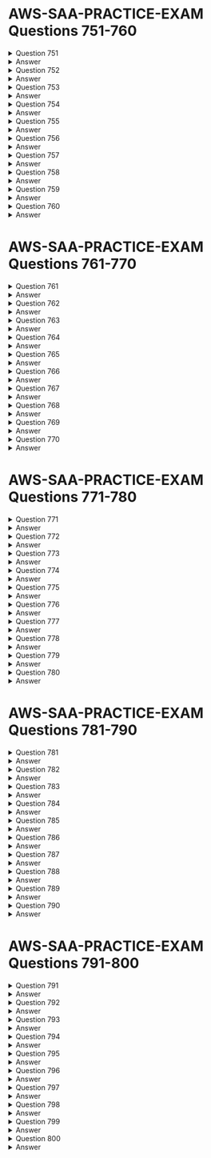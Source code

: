 # AWS-SAA-PRACTICE-EXAM Questions 751-760

<details>
  <summary>Question 751</summary>

A solutions architect is designing an AWS Identity and Access Management (IAM) authorization model for a company's AWS account. The company has designated five specific employees to have full access to AWS services and resources in the AWS account. The solutions architect has created an IAM user for each of the five designated employees and has created an IAM user group. Which solution will meet these requirements?

-   [ ] A. Attach the AdministratorAccess resource-based policy to the IAM user group. Place each of the five designated employee IAM users in the IAM user group.
-   [ ] B. Attach the SystemAdministrator identity-based policy to the IAM user group. Place each of the five designated employee IAM users in the IAM user group.
-   [ ] C. Attach the AdministratorAccess identity-based policy to the IAM user group. Place each of the five designated employee IAM users in the IAM user group.
-   [ ] D. Attach the SystemAdministrator resource-based policy to the IAM user group. Place each of the five designated employee IAM users in the IAM user group.

</details>

<details>
  <summary>Answer</summary>

-   [ ] C. Attach the AdministratorAccess identity-based policy to the IAM user group. Place each of the five designated employee IAM users in the IAM user group.

Why these are the correct answers:

C.  Attach the AdministratorAccess identity-based policy to the IAM user group. Place each of the five designated employee IAM users in the IAM user group.

-   [ ] IAM policies are used to grant permissions to IAM users, groups, or roles.
-   [ ] `AdministratorAccess` is a predefined policy that provides full access to AWS services and resources.
-   [ ] Attaching this policy to an IAM user group and adding the employees' IAM users to the group is the correct way to give those users full access.

<hr> Why are the other answers wrong? <hr>

-   [ ] A and D. Resource-based policies are attached to AWS resources (like S3 buckets), not IAM user groups.
-   [ ] B. `SystemAdministrator` is not a standard AWS predefined policy name.

Therefore, Option C is the correct solution to provide full access to the designated employees.
</details>
<details>
  <summary>Question 752</summary>

A company has a multi-tier payment processing application that is based on virtual machines (VMs). The communication between the tiers occurs asynchronously through a third-party middleware solution that guarantees exactly-once delivery. The company needs a solution that requires the least amount of infrastructure management. The solution must guarantee exactly-once delivery for application messaging.

Which combination of actions will meet these requirements? (Choose two.)

-   [ ] A. Use AWS Lambda for the compute layers in the architecture.
-   [ ] B. Use Amazon EC2 instances for the compute layers in the architecture.
-   [ ] C. Use Amazon Simple Notification Service (Amazon SNS) as the messaging component between the compute layers.
-   [ ] D. Use Amazon Simple Queue Service (Amazon SQS) FIFO queues as the messaging component between the compute layers.
-   [ ] E. Use containers that are based on Amazon Elastic Kubernetes Service (Amazon EKS) for the compute layers in the architecture.

</details>

<details>
  <summary>Answer</summary>

-   [ ] A. Use AWS Lambda for the compute layers in the architecture.
-   [ ] D. Use Amazon Simple Queue Service (Amazon SQS) FIFO queues as the messaging component between the compute layers.

Why these are the correct answers:

A.  Use AWS Lambda for the compute layers in the architecture.

-   [ ] AWS Lambda is a serverless compute service that requires minimal infrastructure management.

D.  Use Amazon Simple Queue Service (Amazon SQS) FIFO queues as the messaging component between the compute layers.

-   [ ] SQS FIFO queues provide exactly-once delivery, ensuring that messages are processed only once and in the order they are sent.

<hr> Why are the other answers wrong? <hr>

-   [ ] B. Amazon EC2 instances require significant infrastructure management.
-   [ ] C. Amazon SNS is a publish/subscribe service that does not guarantee exactly-once delivery.
-   [ ] E. Amazon EKS involves managing Kubernetes infrastructure, which is contrary to the requirement for minimal infrastructure management.

Therefore, the combination of AWS Lambda for compute and Amazon SQS FIFO queues for messaging meets the requirements for minimal infrastructure management and exactly-once delivery.
</details>
<details>
  <summary>Question 753</summary>

A company has a nightly batch processing routine that analyzes report files that an on-premises file system receives daily through SFTP. The company wants to move the solution to the AWS Cloud. The solution must be highly available and resilient. The solution also must minimize operational effort.

Which solution meets these requirements?

-   [ ] A. Deploy AWS Transfer for SFTP and an Amazon Elastic File System (Amazon EFS) file system for storage. Use an Amazon EC2 instance in an Auto Scaling group with a scheduled scaling policy to run the batch operation.
-   [ ] B. Deploy an Amazon EC2 instance that runs Linux and an SFTP service. Use an Amazon Elastic Block Store (Amazon EBS) volume for storage. Use an Auto Scaling group with the minimum number of instances and desired number of instances set to 1.
-   [ ] C. Deploy an Amazon EC2 instance that runs Linux and an SFTP service. Use an Amazon Elastic File System (Amazon EFS) file system for storage. Use an Auto Scaling group with the minimum number of instances and desired number of instances set to 1.
-   [ ] D. Deploy AWS Transfer for SFTP and an Amazon S3 bucket for storage. Modify the application to pull the batch files from Amazon S3 to an Amazon EC2 instance for processing. Use an EC2 instance in an Auto Scaling group with a scheduled scaling policy to run the batch operation.

</details>

<details>
  <summary>Answer</summary>

-   [ ] A. Deploy AWS Transfer for SFTP and an Amazon Elastic File System (Amazon EFS) file system for storage. Use an Amazon EC2 instance in an Auto Scaling group with a scheduled scaling policy to run the batch operation.

Why these are the correct answers:

A.  Deploy AWS Transfer for SFTP and an Amazon Elastic File System (Amazon EFS) file system for storage. Use an Amazon EC2 instance in an Auto Scaling group with a scheduled scaling policy to run the batch operation.

-   [ ] AWS Transfer for SFTP provides a managed SFTP service, reducing operational overhead.
-   [ ] Amazon EFS provides scalable and shared file storage.
-   [ ] An Auto Scaling group with a scheduled scaling policy ensures high availability and resilience by automatically managing EC2 instances based on the schedule.

<hr> Why are the other answers wrong? <hr>

-   [ ] B and C. Deploying and managing an EC2 instance with a Linux and SFTP service involves more operational effort than using AWS Transfer for SFTP. Using an Auto Scaling group with the minimum and desired instances set to 1 does not provide high availability.
-   [ ] D. Modifying the application to pull files from Amazon S3 adds complexity. While S3 is scalable, it is object storage, not a file system, making EFS a better fit for applications expecting a file system interface.

Therefore, Option A provides the most managed, highly available, and resilient solution with the least operational overhead.
</details>
<details>
  <summary>Question 754</summary>

A company has users all around the world accessing its HTTP-based application deployed on Amazon EC2 instances in multiple AWS Regions. The company wants to improve the availability and performance of the application. The company also wants to protect the application against common web exploits that may affect availability, compromise security, or consume excessive resources. Static IP addresses are required.

What should a solutions architect recommend to accomplish this?

-   [ ] A. Put the EC2 instances behind Network Load Balancers (NLBs) in each Region. Deploy AWS WAF on the NLBs. Create an accelerator using AWS Global Accelerator and register the NLBs as endpoints.
-   [ ] B. Put the EC2 instances behind Application Load Balancers (ALBs) in each Region. Deploy AWS WAF on the ALBs. Create an accelerator using AWS Global Accelerator and register the ALBs as endpoints.
-   [ ] C. Put the EC2 instances behind Network Load Balancers (NLBs) in each Region. Deploy AWS WAF on the NLBs. Create an Amazon CloudFront distribution with an origin that uses Amazon Route 53 latency-based routing to route requests to the NLBs.
-   [ ] D. Put the EC2 instances behind Application Load Balancers (ALBs) in each Region. Create an Amazon CloudFront distribution with an origin that uses Amazon Route 53 latency-based routing to route requests to the ALBs. Deploy AWS WAF on the CloudFront distribution.

</details>

<details>
  <summary>Answer</summary>

-   [ ] B. Put the EC2 instances behind Application Load Balancers (ALBs) in each Region. Deploy AWS WAF on the ALBs. Create an accelerator using AWS Global Accelerator and register the ALBs as endpoints.

Why these are the correct answers:

B.  Put the EC2 instances behind Application Load Balancers (ALBs) in each Region. Deploy AWS WAF on the ALBs. Create an accelerator using AWS Global Accelerator and register the ALBs as endpoints.

-   [ ] Application Load Balancers (ALBs) are suitable for HTTP-based applications and can distribute traffic across EC2 instances.
-   [ ] AWS WAF provides protection against web exploits and can be integrated with ALBs.
-   [ ] AWS Global Accelerator improves global application performance by using static IP addresses and routing traffic through the AWS global network.

<hr> Why are the other answers wrong? <hr>

-   [ ] A and C. Network Load Balancers (NLBs) are designed for TCP and UDP traffic, not HTTP. While Global Accelerator can work with NLBs, WAF cannot be directly deployed on NLBs.
-   [ ] D. While CloudFront can improve performance, it is primarily a CDN and does not provide static IP addresses for the application endpoints. WAF is better placed at the ALB for direct application protection.

Therefore, Option B is the most suitable solution to improve availability, performance, and security while providing static IP addresses.
</details>
<details>
  <summary>Question 755</summary>

A company's data platform uses an Amazon Aurora MySQL database. The database has multiple read replicas and multiple DB instances across different Availability Zones. Users have recently reported errors from the database that indicate that there are too many connections. The company wants to reduce the failover time by 20% when a read replica is promoted to primary writer. Which solution will meet this requirement?

-   [ ] A. Switch from Aurora to Amazon RDS with Multi-AZ cluster deployment.
-   [ ] B. Use Amazon RDS Proxy in front of the Aurora database.
-   [ ] C. Switch to Amazon DynamoDB with DynamoDB Accelerator (DAX) for read connections.
-   [ ] D. Switch to Amazon Redshift with relocation capability.

</details>

<details>
  <summary>Answer</summary>

-   [ ] B. Use Amazon RDS Proxy in front of the Aurora database.

Why these are the correct answers:

B.  Use Amazon RDS Proxy in front of the Aurora database.

-   [ ] Amazon RDS Proxy manages database connections, reducing the number of open connections to the database.
-   [ ] It can also improve failover times by maintaining connections during failover events.

<hr> Why are the other answers wrong? <hr>

-   [ ] A. Switching to Amazon RDS with Multi-AZ does not address the connection management issue or directly improve failover time in the same way as RDS Proxy.
-   [ ] C. Switching to Amazon DynamoDB is a NoSQL database service and is not suitable for replacing a MySQL database. DAX is a cache for DynamoDB, not RDS.
-   [ ] D. Amazon Redshift is a data warehousing service and is not designed for online transaction processing like Aurora MySQL.

Therefore, Option B is the most appropriate solution to manage connections and improve failover time for the Aurora database.
</details>
<details>
  <summary>Question 756</summary>

A company stores text files in Amazon S3. The text files include customer chat messages, date and time information, and customer personally identifiable information (PII). The company needs a solution to provide samples of the conversations to an external service provider for quality control. The external service provider needs to randomly pick sample conversations up to the most recent conversation. The company must not share the customer PII with the external service provider. The solution must scale when the number of customer conversations increases. Which solution will meet these requirements with the LEAST operational overhead?

-   [ ] A. Create an Object Lambda Access Point. Create an AWS Lambda function that redacts the PII when the function reads the file. Instruct the external service provider to access the Object Lambda Access Point.
-   [ ] B. Create a batch process on an Amazon EC2 instance that regularly reads all new files, redacts the PII from the files, and writes the redacted files to a different S3 bucket. Instruct the external service provider to access the bucket that does not contain the PII.
-   [ ] B. Create a web application on an Amazon EC2 instance that presents a list of the files, redacts the PII from the files, and allows the external service provider to download new versions of the files that have the PII redacted.
-   [ ] D. Create an Amazon DynamoDB table. Create an AWS Lambda function that reads only the data in the files that does not contain PII. Configure the Lambda function to store the non-PII data in the DynamoDB table when a new file is written to Amazon S3. Grant the external service provider access to the DynamoDB table.

</details>

<details>
  <summary>Answer</summary>

-   [ ] A. Create an Object Lambda Access Point. Create an AWS Lambda function that redacts the PII when the function reads the file. Instruct the external service provider to access the Object Lambda Access Point.

Why these are the correct answers:

A.  Create an Object Lambda Access Point. Create an AWS Lambda function that redacts the PII when the function reads the file. Instruct the external service provider to access the Object Lambda Access Point.

-   [ ] S3 Object Lambda allows you to add your own code to S3 GET requests to modify and process data as it is being retrieved.
-   [ ] By creating a Lambda function to redact PII and accessing it through an Object Lambda Access Point, the original data remains unchanged, and the external provider only receives redacted data.
-   [ ] This solution scales well and has minimal operational overhead.

<hr> Why are the other answers wrong? <hr>

-   [ ] B. A batch process on an EC2 instance requires managing the instance and the batch process, increasing operational overhead. It also involves creating and managing a separate S3 bucket for redacted data.
-   [ ] C. A web application on an EC2 instance involves significant operational overhead for managing the instance, the application, and access control.
-   [ ] D. Storing non-PII data in DynamoDB adds complexity and cost, and it is not necessary since the requirement is to provide access to the files themselves, not the data within them.

Therefore, Option A is the most efficient and scalable solution with the least operational overhead.
</details>
<details>
  <summary>Question 757</summary>

A company is running a legacy system on an Amazon EC2 instance. The application code cannot be modified, and the system cannot run on more than one instance. A solutions architect must design a resilient solution that can improve the recovery time for the system. What should the solutions architect recommend to meet these requirements?

-   [ ] A. Enable termination protection for the EC2 instance.
-   [ ] B. Configure the EC2 instance for Multi-AZ deployment.
-   [ ] C. Create an Amazon CloudWatch alarm to recover the EC2 instance in case of failure.
-   [ ] D. Launch the EC2 instance with two Amazon Elastic Block Store (Amazon EBS) volumes that use RAID configurations for storage redundancy.

</details>

<details>
  <summary>Answer</summary>

-   [ ] C. Create an Amazon CloudWatch alarm to recover the EC2 instance in case of failure.

Why these are the correct answers:

C.  Create an Amazon CloudWatch alarm to recover the EC2 instance in case of failure.

-   [ ] A CloudWatch alarm can monitor the EC2 instance and trigger an automated recovery action if the instance becomes unhealthy.
-   [ ] This helps to improve recovery time.

<hr> Why are the other answers wrong? <hr>

-   [ ] A. Termination protection prevents accidental termination but does not help with recovery from failures.
-   [ ] B. Configuring for Multi-AZ deployment typically involves running multiple instances, which is not allowed in this scenario.
-   [ ] D. RAID configurations on EBS volumes improve storage redundancy but do not address instance-level failures.

Therefore, Option C is the most suitable solution to improve recovery time for the EC2 instance.
</details>
<details>
  <summary>Question 758</summary>

A company wants to deploy its containerized application workloads to a VPC across three Availability Zones. The company needs a solution that is highly available across Availability Zones. The solution must require minimal changes to the application.

Which solution will meet these requirements with the LEAST operational overhead?

-   [ ] A. Use Amazon Elastic Container Service (Amazon ECS). Configure Amazon ECS Service Auto Scaling to use target tracking scaling. Set the minimum capacity to 3. Set the task placement strategy type to spread with an Availability Zone attribute.
-   [ ] B. Use Amazon Elastic Kubernetes Service (Amazon EKS) self-managed nodes. Configure Application Auto Scaling to use target tracking scaling. Set the minimum capacity to 3.
-   [ ] C. Use Amazon EC2 Reserved Instances. Launch three EC2 instances in a spread placement group. Configure an Auto Scaling group to use target tracking scaling. Set the minimum capacity to 3.
-   [ ] D. Use an AWS Lambda function. Configure the Lambda function to connect to a VPC. Configure Application Auto Scaling to use Lambda as a scalable target. Set the minimum capacity to 3.

</details>

<details>
  <summary>Answer</summary>

-   [ ] A. Use Amazon Elastic Container Service (Amazon ECS). Configure Amazon ECS Service Auto Scaling to use target tracking scaling. Set the minimum capacity to 3. Set the task placement strategy type to spread with an Availability Zone attribute.

Why these are the correct answers:

A.  Use Amazon Elastic Container Service (Amazon ECS). Configure Amazon ECS Service Auto Scaling to use target tracking scaling. Set the minimum capacity to 3. Set the task placement strategy type to spread with an Availability Zone attribute.

-   [ ] Amazon ECS with Fargate or EC2 launch type simplifies container orchestration.
-   [ ] Service Auto Scaling with target tracking automatically adjusts the number of tasks.
-   [ ] Spreading tasks across Availability Zones ensures high availability.
-   [ ] Minimal changes are required to the application.

<hr> Why are the other answers wrong? <hr>

-   [ ] B. Amazon EKS requires more operational overhead for managing the Kubernetes control plane.
-   [ ] C. Using EC2 Reserved Instances and Auto Scaling groups involves managing EC2 instances, which adds operational overhead compared to ECS.
-   [ ] D. AWS Lambda is not designed for long-running containerized applications and has limitations on runtime and resources.

Therefore, Option A is the most suitable solution for deploying containerized applications with high availability and minimal operational overhead.
</details>

<details>
  <summary>Question 759</summary>

A media company stores movies in Amazon S3. Each movie is stored in a single video file that ranges from 1 GB to 10 GB in size. The company must be able to provide the streaming content of a movie within 5 minutes of a user purchase. There is higher demand for movies that are less than 20 years old than for movies that are more than 20 years old. The company wants to minimize hosting service costs based on demand.

Which solution will meet these requirements?

-   [ ] A. Store all media content in Amazon S3. Use S3 Lifecycle policies to move media data into the Infrequent Access tier when the demand for a movie decreases.
-   [ ] B. Store newer movie video files in S3 Standard. Store older movie video files in S3 Standard-infrequent Access (S3 Standard-IA). When a user orders an older movie, retrieve the video file by using standard retrieval.
-   [ ] C. Store newer movie video files in S3 Intelligent-Tiering. Store older movie video files in S3 Glacier Flexible Retrieval. When a user orders an older movie, retrieve the video file by using expedited retrieval.
-   [ ] D. Store newer movie video files in S3 Standard. Store older movie video files in S3 Glacier Flexible Retrieval. When a user orders an older movie, retrieve the video file by using bulk retrieval.

</details>

<details>
  <summary>Answer</summary>

-   [ ] B. Store newer movie video files in S3 Standard. Store older movie video files in S3 Standard-infrequent Access (S3 Standard-IA). When a user orders an older movie, retrieve the video file by using standard retrieval.

Why these are the correct answers:

B.  Store newer movie video files in S3 Standard. Store older movie video files in S3 Standard-infrequent Access (S3 Standard-IA). When a user orders an older movie, retrieve the video file by using standard retrieval.

-   [ ] S3 Standard provides low latency and high throughput, suitable for frequently accessed newer movies.
-   [ ] S3 Standard-IA offers lower storage costs for infrequently accessed data (older movies) with a retrieval time within minutes, meeting the 5-minute requirement.
-   [ ] Standard retrieval in S3 Standard-IA is cost-effective for less frequent access.

<hr> Why are the other answers wrong? <hr>

-   [ ] A. Using S3 Lifecycle policies to move data based on demand might not meet the 5-minute retrieval requirement, as the movement process can take time.
-   [ ] C. S3 Glacier Flexible Retrieval has retrieval times that can exceed 5 minutes unless expedited retrieval is used, which is more expensive. S3 Intelligent-Tiering is good for unknown access patterns but not optimized for known access patterns.
-   [ ] D. S3 Glacier Flexible Retrieval with bulk retrieval has retrieval times that are too long (hours) and do not meet the 5-minute requirement.

Therefore, Option B provides the most cost-effective solution while meeting the retrieval time requirements.
</details>
<details>
  <summary>Question 760</summary>

A solutions architect needs to design the architecture for an application that a vendor provides as a Docker container image. The container needs 50 GB of storage available for temporary files. The infrastructure must be serverless. Which solution meets these requirements with the LEAST operational overhead?

-   [ ] A. Create an AWS Lambda function that uses the Docker container image with an Amazon S3 mounted volume that has more than 50 GB of space.
-   [ ] B. Create an AWS Lambda function that uses the Docker container image with an Amazon Elastic Block Store (Amazon EBS) volume that has more than 50 GB of space.
-   [ ] C. Create an Amazon Elastic Container Service (Amazon ECS) cluster that uses the AWS Fargate launch type. Create a task definition for the container image with an Amazon Elastic File System (Amazon EFS) volume. Create a service with that task definition.
-   [ ] D. Create an Amazon Elastic Container Service (Amazon ECS) cluster that uses the Amazon EC2 launch type with an Amazon Elastic Block Store (Amazon EBS) volume that has more than 50 GB of space. Create a task definition for the container image. Create a service with that task definition.

</details>

<details>
  <summary>Answer</summary>

-   [ ] C. Create an Amazon Elastic Container Service (Amazon ECS) cluster that uses the AWS Fargate launch type. Create a task definition for the container image with an Amazon Elastic File System (Amazon EFS) volume. Create a service with that task definition.

Why these are the correct answers:

C.  Create an Amazon Elastic Container Service (Amazon ECS) cluster that uses the AWS Fargate launch type. Create a task definition for the container image with an Amazon Elastic File System (Amazon EFS) volume. Create a service with that task definition.

-   [ ] Amazon ECS with Fargate is a serverless container orchestration service, meaning AWS manages the underlying infrastructure.
-   [ ] Amazon EFS provides scalable file storage that can be used for temporary files.
-   [ ] This combination meets the requirements for serverless infrastructure and sufficient temporary storage with minimal operational overhead.

<hr> Why are the other answers wrong? <hr>

-   [ ] A and B. AWS Lambda does not support mounting S3 volumes or EBS volumes in the way that is required for a container to use 50 GB of temporary storage. Lambda also has limitations on ephemeral storage.
-   [ ] D. Amazon ECS with EC2 launch type requires managing EC2 instances, which increases operational overhead and is not serverless.

Therefore, Option C is the most suitable solution for a serverless architecture with the required storage.
</details>

# AWS-SAA-PRACTICE-EXAM Questions 761-770

<details>
  <summary>Question 761</summary>

A company needs to use its on-premises LDAP directory service to authenticate its users to the AWS Management Console. The directory service is not compatible with Security Assertion Markup Language (SAML).

Which solution meets these requirements?

-   [ ] A. Enable AWS IAM Identity Center (AWS Single Sign-On) between AWS and the on-premises LDAP.
-   [ ] B. Create an IAM policy that uses AWS credentials, and integrate the policy into LDAP.
-   [ ] C. Set up a process that rotates the IAM credentials whenever LDAP credentials are updated.
-   [ ] D. Develop an on-premises custom identity broker application or process that uses AWS Security Token Service (AWS STS) to get short-lived credentials.

</details>

<details>
  <summary>Answer</summary>

-   [ ] D. Develop an on-premises custom identity broker application or process that uses AWS Security Token Service (AWS STS) to get short-lived credentials.

Why these are the correct answers:

D.  Develop an on-premises custom identity broker application or process that uses AWS Security Token Service (AWS STS) to get short-lived credentials.

-   [ ] AWS STS allows you to request temporary security credentials for users authenticated via a custom identity broker.
-   [ ] This approach enables integration with non-SAML compatible LDAP directories.

<hr> Why are the other answers wrong? <hr>

-   [ ] A. AWS IAM Identity Center (successor to AWS Single Sign-On) primarily uses SAML for identity federation and does not directly integrate with LDAP in the way described.
-   [ ] B. IAM policies define permissions, not authentication mechanisms. They do not integrate LDAP.
-   [ ] C. Rotating IAM credentials does not provide a direct authentication mechanism for LDAP users to the AWS Management Console.

Therefore, Option D is the most suitable solution for authenticating users from a non-SAML compatible LDAP directory to the AWS Management Console.
</details>
<details>
  <summary>Question 762</summary>

A company stores multiple Amazon Machine Images (AMIs) in an AWS account to launch its Amazon EC2 instances. The AMIs contain critical data and configurations that are necessary for the company's operations. The company wants to implement a solution that will recover accidentally deleted AMIs quickly and efficiently. Which solution will meet these requirements with the LEAST operational overhead?

-   [ ] A. Create Amazon Elastic Block Store (Amazon EBS) snapshots of the AMIs. Store the snapshots in a separate AWS account.
-   [ ] B. Copy all AMIs to another AWS account periodically.
-   [ ] C. Create a retention rule in Recycle Bin.
-   [ ] D. Upload the AMIs to an Amazon S3 bucket that has Cross-Region Replication.

</details>

<details>
  <summary>Answer</summary>

-   [ ] C. Create a retention rule in Recycle Bin.

Why these are the correct answers:

C.  Create a retention rule in Recycle Bin.

-   [ ] The Recycle Bin for AMIs allows you to recover accidentally deleted AMIs.
-   [ ] It provides a simple and efficient way to restore AMIs with minimal operational overhead.

<hr> Why are the other answers wrong? <hr>

-   [ ] A. Creating and managing EBS snapshots in a separate account adds complexity and operational overhead.
-   [ ] B. Copying AMIs to another account periodically is a manual process that increases overhead and may not be as quick as using the Recycle Bin.
-   [ ] D. Uploading AMIs to S3 with Cross-Region Replication is not a standard or efficient way to recover deleted AMIs.

Therefore, Option C is the most straightforward and least operationally intensive solution for AMI recovery.
</details>
<details>
  <summary>Question 763</summary>

A company has 150 TB of archived image data stored on-premises that needs to be moved to the AWS Cloud within the next month. The company's current network connection allows up to 100 Mbps uploads for this purpose during the night only. What is the MOST cost-effective mechanism to move this data and meet the migration deadline?

-   [ ] A. Use AWS Snowmobile to ship the data to AWS.
-   [ ] B. Order multiple AWS Snowball devices to ship the data to AWS.
-   [ ] C. Enable Amazon S3 Transfer Acceleration and securely upload the data.
-   [ ] D. Create an Amazon S3 VPC endpoint and establish a VPN to upload the data.

</details>

<details>
  <summary>Answer</summary>

-   [ ] B. Order multiple AWS Snowball devices to ship the data to AWS.

Why these are the correct answers:

B.  Order multiple AWS Snowball devices to ship the data to AWS.

-   [ ] AWS Snowball devices are designed for transferring large amounts of data into and out of AWS.
-   [ ] Using multiple Snowball devices in parallel can help meet the migration deadline within the given bandwidth constraints.

<hr> Why are the other answers wrong? <hr>

-   [ ] A. AWS Snowmobile is designed for petabyte-scale data transfers and might be overkill and less cost-effective for 150 TB.
-   [ ] C. S3 Transfer Acceleration improves transfer speeds over the internet but is limited by the available bandwidth and may not be sufficient for 150 TB within a month.
-   [ ] D. Creating an S3 VPC endpoint and establishing a VPN does not increase the available bandwidth and would be too slow for transferring 150 TB within the timeframe.

Therefore, Option B is the most cost-effective and practical solution to migrate the data within the given constraints.
</details>
<details>
  <summary>Question 764</summary>

A company wants to migrate its three-tier application from on premises to AWS. The web tier and the application tier are running on third-party virtual machines (VMs). The database tier is running on MySQL.

The company needs to migrate the application by making the fewest possible changes to the architecture. The company also needs a database solution that can restore data to a specific point in time. Which solution will meet these requirements with the LEAST operational overhead?

-   [ ] A. Migrate the web tier and the application tier to Amazon EC2 instances in private subnets. Migrate the database tier to Amazon RDS for MySQL in private subnets.
-   [ ] B. Migrate the web tier to Amazon EC2 instances in public subnets. Migrate the application tier to EC2 instances in private subnets. Migrate the database tier to Amazon Aurora MySQL in private subnets.
-   [ ] C. Migrate the web tier to Amazon EC2 instances in public subnets. Migrate the application tier to EC2 instances in private subnets. Migrate the database tier to Amazon RDS for MySQL in private subnets.
-   [ ] D. Migrate the web tier and the application tier to Amazon EC2 instances in public subnets. Migrate the database tier to Amazon Aurora MySQL in public subnets.

</details>

<details>
  <summary>Answer</summary>

-   [ ] B. Migrate the web tier to Amazon EC2 instances in public subnets. Migrate the application tier to EC2 instances in private subnets. Migrate the database tier to Amazon Aurora MySQL in private subnets.

Why these are the correct answers:

B.  Migrate the web tier to Amazon EC2 instances in public subnets. Migrate the application tier to EC2 instances in private subnets. Migrate the database tier to Amazon Aurora MySQL in private subnets.

-   [ ] Migrating to EC2 instances allows for minimal changes to the application architecture.
-   [ ] Placing the web tier in public subnets and the application and database tiers in private subnets follows security best practices.
-   [ ] Amazon Aurora MySQL provides point-in-time recovery, meeting the database requirement.

<hr> Why are the other answers wrong? <hr>

-   [ ] A. Migrating the web and application tiers to private subnets might require changes to how users access the web tier.
-   [ ] C. Using Amazon RDS for MySQL does not provide the same performance and scalability benefits as Aurora.
-   [ ] D. Placing the database tier in public subnets is a security risk.

Therefore, Option B provides the most suitable solution with minimal changes and the required database features.
</details>
<details>
  <summary>Question 765</summary>

A development team is collaborating with another company to create an integrated product. The other company needs to access an Amazon Simple Queue Service (Amazon SQS) queue that is contained in the development team's account. The other company wants to poll the queue without giving up its own account permissions to do so. How should a solutions architect provide access to the SQS queue?

-   [ ] A. Create an instance profile that provides the other company access to the SQS queue.
-   [ ] B. Create an IAM policy that provides the other company access to the SQS queue.
-   [ ] C. Create an SQS access policy that provides the other company access to the SQS queue.
-   [ ] D. Create an Amazon Simple Notification Service (Amazon SNS) access policy that provides the other company access to the SQS queue.

</details>

<details>
  <summary>Answer</summary>

-   [ ] C. Create an SQS access policy that provides the other company access to the SQS queue.

Why these are the correct answers:

C.  Create an SQS access policy that provides the other company access to the SQS queue.

-   [ ] SQS access policies control access to the queue itself and allow you to grant permissions to other AWS accounts.
-   [ ] This enables the other company to access the queue without needing to manage IAM permissions in the development team's account.

<hr> Why are the other answers wrong? <hr>

-   [ ] A. Instance profiles are for EC2 instances to assume IAM roles, not for granting queue access to other accounts.
-   [ ] B. IAM policies are attached to IAM users, groups, or roles within the same account, not for cross-account queue access.
-   [ ] D. SNS access policies control access to SNS topics, not SQS queues.

Therefore, Option C is the correct solution for providing cross-account access to the SQS queue.
</details>
<details>
  <summary>Question 766</summary>

A company's developers want a secure way to gain SSH access on the company's Amazon EC2 instances that run the latest version of Amazon Linux. The developers work remotely and in the corporate office.

The company wants to use AWS services as a part of the solution. The EC2 instances are hosted in a VPC private subnet and access the internet through a NAT gateway that is deployed in a public subnet. What should a solutions architect do to meet these requirements MOST cost-effectively?

-   [ ] A. Create a bastion host in the same subnet as the EC2 instances. Grant the ec2:CreateVpnConnection IAM permission to the developers. Install EC2 Instance Connect so that the developers can connect to the EC2 instances.
-   [ ] B. Create an AWS Site-to-Site VPN connection between the corporate network and the VPC. Instruct the developers to use the Site-to-Site VPN connection to access the EC2 instances when the developers are on the corporate network. Instruct the developers to set up another VPN connection for access when they work remotely.
-   [ ] C. Create a bastion host in the public subnet of the VPConfigure the security groups and SSH keys of the bastion host to only allow connections and SSH authentication from the developers' corporate and remote networks. Instruct the developers to connect through the bastion host by using SSH to reach the EC2 instances.
-   [ ] D. Attach the AmazonSSMManagedInstanceCore IAM policy to an IAM role that is associated with the EC2 instances. Instruct the developers to use AWS Systems Manager Session Manager to access the EC2 instances.

</details>

<details>
  <summary>Answer</summary>

-   [ ] D. Attach the AmazonSSMManagedInstanceCore IAM policy to an IAM role that is associated with the EC2 instances. Instruct the developers to use AWS Systems Manager Session Manager to access the EC2 instances.

Why these are the correct answers:

D.  Attach the AmazonSSMManagedInstanceCore IAM policy to an IAM role that is associated with the EC2 instances. Instruct the developers to use AWS Systems Manager Session Manager to access the EC2 instances.

-   [ ] AWS Systems Manager Session Manager provides secure and auditable instance management without needing to open inbound ports.
-   [ ] It is cost-effective and works for both remote and corporate access.

<hr> Why are the other answers wrong? <hr>

-   [ ] A. Creating VPN connections and granting IAM permissions for VPN creation is complex and not cost-effective.
-   [ ] B. Setting up and managing Site-to-Site VPN connections and requiring developers to set up additional VPNs is operationally heavy and costly.
-   [ ] C. Bastion hosts require managing EC2 instances and security groups, which adds operational overhead and cost.

Therefore, Option D is the most secure and cost-effective solution for providing SSH access to EC2 instances.
</details>
<details>
  <summary>Question 767</summary>

A pharmaceutical company is developing a new drug. The volume of data that the company generates has grown exponentially over the past few months. The company's researchers regularly require a subset of the entire dataset to be immediately available with minimal lag. However, the entire dataset does not need to be accessed on a daily basis. All the data currently resides in on-premises storage arrays, and the company wants to reduce ongoing capital expenses. Which storage solution should a solutions architect recommend to meet these requirements?

-   [ ] A. Run AWS DataSync as a scheduled cron job to migrate the data to an Amazon S3 bucket on an ongoing basis.
-   [ ] B. Deploy an AWS Storage Gateway file gateway with an Amazon S3 bucket as the target storage. Migrate the data to the Storage Gateway appliance.
-   [ ] C. Deploy an AWS Storage Gateway volume gateway with cached volumes with an Amazon S3 bucket as the target storage. Migrate the data to the Storage Gateway appliance.
-   [ ] D. Configure an AWS Site-to-Site VPN connection from the on-premises environment to AWS. Migrate data to an Amazon Elastic File System (Amazon EFS) file system.

</details>

<details>
  <summary>Answer</summary>

-   [ ] C. Deploy an AWS Storage Gateway volume gateway with cached volumes with an Amazon S3 bucket as the target storage. Migrate the data to the Storage Gateway appliance.

Why these are the correct answers:

C.  Deploy an AWS Storage Gateway volume gateway with cached volumes with an Amazon S3 bucket as the target storage. Migrate the data to the Storage Gateway appliance.

-   [ ] Storage Gateway with cached volumes allows you to store the entire dataset in S3 while keeping frequently accessed subsets cached on premises for low-latency access.
-   [ ] This meets the requirement for immediate availability of a subset of data while reducing on-premises storage costs.

<hr> Why are the other answers wrong? <hr>

-   [ ] A. Migrating data to Amazon S3 with AWS DataSync does not provide low-latency access to a subset of the data.
-   [ ] B. A file gateway does not provide the block storage interface required for applications that need low-latency access to data subsets.
-   [ ] D. Using a Site-to-Site VPN with Amazon EFS does not reduce on-premises storage costs and may not provide the required low latency.

Therefore, Option C is the most suitable solution for providing both immediate data access and reducing capital expenses.
</details>
<details>
  <summary>Question 768</summary>

A company has a business-critical application that runs on Amazon EC2 instances. The application stores data in an Amazon DynamoDB table. The company must be able to revert the table to any point within the last 24 hours. Which solution meets these requirements with the LEAST operational overhead?

-   [ ] A. Configure point-in-time recovery for the table.
-   [ ] B. Use AWS Backup for the table.
-   [ ] C. Use an AWS Lambda function to make an on-demand backup of the table every hour.
-   [ ] D. Turn on streams on the table to capture a log of all changes to the table in the last 24 hours. Store a copy of the stream in an Amazon S3 bucket.

</details>

<details>
  <summary>Answer</summary>

-   [ ] A. Configure point-in-time recovery for the table.

Why these are the correct answers:

A.  Configure point-in-time recovery for the table.

-   [ ] DynamoDB point-in-time recovery (PITR) provides automatic backups and allows you to restore the table to any point in time within the specified recovery window (up to the last 35 days).
-   [ ] It is the simplest and most efficient way to meet the requirements.

<hr> Why are the other answers wrong? <hr>

-   [ ] B. AWS Backup is a good solution but involves more configuration and management than PITR for this specific requirement.
-   [ ] C. Using a Lambda function to create on-demand backups adds complexity and operational overhead.
-   [ ] D. Using DynamoDB Streams and storing them in S3 is more complex and not designed for simple table restoration.

Therefore, Option A is the most straightforward and least operationally intensive solution.
</details>

<details>
  <summary>Question 769</summary>

A company hosts an application used to upload files to an Amazon S3 bucket. Once uploaded, the files are processed to extract metadata, which takes less than 5 seconds. The volume and frequency of the uploads varies from a few files each hour to hundreds of concurrent uploads. The company has asked a solutions architect to design a cost-effective architecture that will meet these requirements. What should the solutions architect recommend?

-   [ ] A. Configure AWS CloudTrail trails to log S3 API calls. Use AWS AppSync to process the files.
-   [ ] B. Configure an object-created event notification within the S3 bucket to invoke an AWS Lambda function to process the files.
-   [ ] C. Configure Amazon Kinesis Data Streams to process and send data to Amazon S3. Invoke an AWS Lambda function to process the files.
-   [ ] D. Configure an Amazon Simple Notification Service (Amazon SNS) topic to process the files uploaded to Amazon S3. Invoke an AWS Lambda function to process the files.

</details>

<details>
  <summary>Answer</summary>

-   [ ] B. Configure an object-created event notification within the S3 bucket to invoke an AWS Lambda function to process the files.

Why these are the correct answers:

B.  Configure an object-created event notification within the S3 bucket to invoke an AWS Lambda function to process the files.

-   [ ] S3 event notifications can trigger a Lambda function immediately after a file is uploaded.
-   [ ] Lambda is cost-effective for processing small, short-lived tasks and can scale automatically.

<hr> Why are the other answers wrong? <hr>

-   [ ] A. AWS CloudTrail is for auditing API calls, not for real-time processing. AWS AppSync is for GraphQL APIs, not file processing.
-   [ ] C. Amazon Kinesis Data Streams is designed for real-time streaming data, which is overkill for simple file uploads and processing.
-   [ ] D. Amazon SNS is for pub/sub messaging and adds complexity compared to direct invocation.

Therefore, Option B is the most cost-effective and efficient solution for processing files uploaded to S3.
</details>
<details>
  <summary>Question 770</summary>

A company's application is deployed on Amazon EC2 instances and uses AWS Lambda functions for an event-driven architecture. The company uses nonproduction development environments in a different AWS account to test new features before the company deploys the features to production. The production instances show constant usage because of customers in different time zones. The company uses nonproduction instances only during business hours on weekdays. The company does not use the nonproduction instances on the weekends. The company wants to optimize the costs to run its application on AWS. Which solution will meet these requirements MOST cost-effectively?

-   [ ] A. Use On-Demand Instances for the production instances. Use Dedicated Hosts for the nonproduction instances on weekends only.
-   [ ] B. Use Reserved Instances for the production instances and the nonproduction instances. Shut down the nonproduction instances when not in use.
-   [ ] C. Use Compute Savings Plans for the production instances. Use On-Demand Instances for the nonproduction instances. Shut down the nonproduction instances when not in use.
-   [ ] D. Use Dedicated Hosts for the production instances. Use EC2 Instance Savings Plans for the nonproduction instances.

</details>

<details>
  <summary>Answer</summary>

-   [ ] C. Use Compute Savings Plans for the production instances. Use On-Demand Instances for the nonproduction instances. Shut down the nonproduction instances when not in use.

Why these are the correct answers:

C.  Use Compute Savings Plans for the production instances. Use On-Demand Instances for the nonproduction instances. Shut down the nonproduction instances when not in use.

-   [ ] Compute Savings Plans provide cost savings for consistent EC2 and Lambda usage, which applies to the production instances.
-   [ ] On-Demand Instances are suitable for the nonproduction instances, and shutting them down when not in use minimizes costs.

<hr> Why are the other answers wrong? <hr>

-   [ ] A. Dedicated Hosts are expensive and not cost-effective for nonproduction instances used only during business hours.
-   [ ] B. Reserved Instances require a commitment for the entire term, even when instances are not in use, making them less cost-effective for nonproduction.
-   [ ] D. Dedicated Hosts are expensive, and EC2 Instance Savings Plans are less flexible than Compute Savings Plans for varying workloads.

Therefore, Option C is the most cost-effective solution for the given usage patterns.
</details>

# AWS-SAA-PRACTICE-EXAM Questions 771-780

<details>
  <summary>Question 771</summary>

A company stores data in an on-premises Oracle relational database. The company needs to make the data available in Amazon Aurora PostgreSQL for analysis. The company uses an AWS Site-to-Site VPN connection to connect its on-premises network to AWS. The company must capture the changes that occur to the source database during the migration to Aurora PostgreSQL. Which solution will meet these requirements?

-   [ ] A. Use the AWS Schema Conversion Tool (AWS SCT) to convert the Oracle schema to Aurora PostgreSQL schema. Use the AWS Database Migration Service (AWS DMS) full-load migration task to migrate the data.
-   [ ] B. Use AWS DataSync to migrate the data to an Amazon S3 bucket. Import the S3 data to Aurora PostgreSQL by using the Aurora PostgreSQL aws_s3 extension.
-   [ ] C. Use the AWS Schema Conversion Tool (AWS SCT) to convert the Oracle schema to Aurora PostgreSQL schema. Use AWS Database Migration Service (AWS DMS) to migrate the existing data and replicate the ongoing changes.
-   [ ] D. Use an AWS Snowball device to migrate the data to an Amazon S3 bucket. Import the S3 data to Aurora PostgreSQL by using the Aurora PostgreSQL aws_s3 extension.

</details>

<details>
  <summary>Answer</summary>

-   [ ] C. Use the AWS Schema Conversion Tool (AWS SCT) to convert the Oracle schema to Aurora PostgreSQL schema. Use AWS Database Migration Service (AWS DMS) to migrate the existing data and replicate the ongoing changes.

Why these are the correct answers:

C.  Use the AWS Schema Conversion Tool (AWS SCT) to convert the Oracle schema to Aurora PostgreSQL schema. Use AWS Database Migration Service (AWS DMS) to migrate the existing data and replicate the ongoing changes.

-   [ ] AWS SCT helps convert the database schema from Oracle to Aurora PostgreSQL.
-   [ ] AWS DMS can migrate the existing data and also replicate ongoing changes, ensuring data consistency.

<hr> Why are the other answers wrong? <hr>

-   [ ] A. Using only a full-load migration task does not capture changes that occur during the migration.
-   [ ] B and D. AWS DataSync and Snowball are for file transfer, not database migration. Importing from S3 using the `aws_s3` extension does not capture ongoing changes.

Therefore, Option C is the most suitable solution for migrating the database and capturing ongoing changes.
</details>

<details>
  <summary>Question 772</summary>

A company built an application with Docker containers and needs to run the application in the AWS Cloud. The company wants to use a managed service to host the application. The solution must scale in and out appropriately according to demand on the individual container services. The solution also must not result in additional operational overhead or infrastructure to manage.

Which solutions will meet these requirements? (Choose two.)

-   [ ] A. Use Amazon Elastic Container Service (Amazon ECS) with AWS Fargate.
-   [ ] B. Use Amazon Elastic Kubernetes Service (Amazon EKS) with AWS Fargate.
-   [ ] C. Provision an Amazon API Gateway API. Connect the API to AWS Lambda to run the containers.
-   [ ] D. Use Amazon Elastic Container Service (Amazon ECS) with Amazon EC2 worker nodes.
-   [ ] E. Use Amazon Elastic Kubernetes Service (Amazon EKS) with Amazon EC2 worker nodes.

</details>

<details>
  <summary>Answer</summary>

-   [ ] A. Use Amazon Elastic Container Service (Amazon ECS) with AWS Fargate.
-   [ ] B. Use Amazon Elastic Kubernetes Service (Amazon EKS) with AWS Fargate.

Why these are the correct answers:

A and B are correct because:

-   [ ] Amazon ECS and Amazon EKS are both managed container orchestration services.
-   [ ] AWS Fargate is a serverless compute engine for containers that works with both ECS and EKS.
-   [ ] Fargate removes the need to manage the underlying infrastructure (EC2 instances), thus reducing operational overhead.
-   [ ] Both ECS and EKS with Fargate can automatically scale containerized applications based on demand.

<hr> Why are the other answers wrong? <hr>

-   [ ] C. Provisioning an Amazon API Gateway API and connecting it to AWS Lambda to run containers is not a direct or efficient way to manage and scale general-purpose containerized applications. API Gateway is designed for managing APIs, and Lambda is for event-driven functions, not long-running container workloads.
-   [ ] D and E. Using Amazon EC2 worker nodes with ECS or EKS requires managing the EC2 instances, which contradicts the requirement to minimize operational overhead. While these solutions can scale, they involve more management than using Fargate.

</details>


<details>
  <summary>Question 773</summary>

An ecommerce company is running a seasonal online sale. The company hosts its website on Amazon EC2 instances spanning multiple Availability Zones. The company wants its website to manage sudden traffic increases during the sale. Which solution will meet these requirements MOST cost-effectively?

-   [ ] A. Create an Auto Scaling group that is large enough to handle peak traffic load. Stop half of the Amazon EC2 instances. Configure the Auto Scaling group to use the stopped instances to scale out when traffic increases.
-   [ ] B. Create an Auto Scaling group for the website. Set the minimum size of the Auto Scaling group so that it can handle high traffic volumes without the need to scale out.
-   [ ] C. Use Amazon CloudFront and Amazon ElastiCache to cache dynamic content with an Auto Scaling group set as the origin. Configure the Auto Scaling group with the instances necessary to populate CloudFront and ElastiCache. Scale in after the cache is fully populated.
-   [ ] D. Configure an Auto Scaling group to scale out as traffic increases. Create a launch template to start new instances from a preconfigured Amazon Machine Image (AMI).

</details>

<details>
  <summary>Answer</summary>

-   [ ] D. Configure an Auto Scaling group to scale out as traffic increases. Create a launch template to start new instances from a preconfigured Amazon Machine Image (AMI).

Why this is the correct answer:

-   [ ] Auto Scaling allows the application to automatically adjust its capacity in response to traffic changes, ensuring it can handle sudden increases.
-   [ ] Using a launch template with a preconfigured AMI enables quick and consistent provisioning of new EC2 instances.
-   [ ] This approach optimizes costs by only using the necessary resources at any given time, scaling out during high demand and scaling in when demand decreases.

<hr> Why are the other answers wrong? <hr>

-   [ ] A. Keeping instances stopped and starting them when needed can introduce latency and is less efficient than dynamically scaling. It also doesn't fully utilize Auto Scaling's capabilities.
-   [ ] B. Setting a fixed minimum size for the Auto Scaling group, large enough to handle peak traffic, is not cost-effective. Resources are wasted during periods of low traffic.
-   [ ] C. While CloudFront and ElastiCache improve performance by caching content, they don't, by themselves, address the scaling of EC2 instances. Auto Scaling is still needed to handle traffic volume, and the complexity of scaling in after cache population adds unnecessary overhead.

</details>

<details>
  <summary>Question 774</summary>

A solutions architect must provide an automated solution for a company's compliance policy that states security groups cannot include a rule that allows SSH from $0.0.0.0/0$. The company needs to be notified if there is any breach in the policy. A solution is needed as soon as possible.

What should the solutions architect do to meet these requirements with the LEAST operational overhead?

-   [ ] A. Write an AWS Lambda script that monitors security groups for SSH being open to $0.0.0.0/0$ addresses and creates a notification every time it finds one.
-   [ ] B. Enable the restricted-ssh AWS Config managed rule and generate an Amazon Simple Notification Service (Amazon SNS) notification when a noncompliant rule is created.
-   [ ] C. Create an IAM role with permissions to globally open security groups and network ACLs. Create an Amazon Simple Notification Service (Amazon SNS) topic to generate a notification every time the role is assumed by a user.
-   [ ] D. Configure a service control policy (SCP) that prevents non-administrative users from creating or editing security groups. Create a notification in the ticketing system when a user requests a rule that needs administrator permissions.

</details>

<details>
  <summary>Answer</summary>

-   [ ] B. Enable the restricted-ssh AWS Config managed rule and generate an Amazon Simple Notification Service (Amazon SNS) notification when a noncompliant rule is created.

Why this is the correct answer:

-   [ ] AWS Config provides pre-built, managed rules like `restricted-ssh` that automatically check for compliance.
-   [ ] Config can directly integrate with Amazon SNS to provide notifications, automating the alerting process.
-   [ ] This approach minimizes operational overhead as it uses existing AWS services for compliance checking and notifications, rather than requiring custom code or complex setups.

<hr> Why are the other answers wrong? <hr>

-   [ ] A. Writing a Lambda function requires custom code and ongoing maintenance, increasing operational overhead.
-   [ ] C. Creating IAM roles with broad permissions is a security risk and doesn't directly address the compliance requirement. Monitoring role assumption is less effective than directly checking security group rules.
-   [ ] D. Using SCPs to prevent users from creating security groups is overly restrictive and can hinder legitimate use cases. It also requires a separate ticketing system for handling exceptions, increasing operational overhead.

</details>

<details>
  <summary>Question 775</summary>

A company has deployed an application in an AWS account. The application consists of microservices that run on AWS Lambda and Amazon Elastic Kubernetes Service (Amazon EKS). A separate team supports each microservice. The company has multiple AWS accounts and wants to give each team its own account for its microservices. A solutions architect needs to design a solution that will provide service-to-service communication over HTTPS (port 443). The solution also must provide a service registry for service discovery. Which solution will meet these requirements with the LEAST administrative overhead?

-   [ ] A. Create an inspection VPC. Deploy an AWS Network Firewall firewall to the inspection VPC. Attach the inspection VPC to a new transit gateway. Route VPC-to-VPC traffic to the inspection VPC. Apply firewall rules to allow only HTTPS communication.
-   [ ] B. Create a VPC Lattice service network. Associate the microservices with the service network. Define HTTPS listeners for each service. Register microservice compute resources as targets. Identify VPCs that need to communicate with the services. Associate those VPCs with the service network.
-   [ ] C. Create a Network Load Balancer (NLB) with an HTTPS listener and target groups for each microservice. Create an AWS PrivateLink endpoint service for each microservice. Create an interface VPC endpoint in each VPC that needs to consume that microservice.
-   [ ] D. Create peering connections between VPCs that contain microservices. Create a prefix list for each service that requires a connection to a client. Create route tables to route traffic to the appropriate VPC. Create security groups to allow only HTTPS communication.

</details>

<details>
  <summary>Answer</summary>

-   [ ] B. Create a VPC Lattice service network. Associate the microservices with the service network. Define HTTPS listeners for each service. Register microservice compute resources as targets. Identify VPCs that need to communicate with the services. Associate those VPCs with the service network.

Why this is the correct answer:

-   [ ] VPC Lattice is designed to simplify service-to-service communication and connectivity.
-   [ ] It provides automatic service discovery, handles HTTPS communication, and manages connectivity across different VPCs and accounts.
-   [ ] This reduces the administrative overhead of setting up and managing complex networking configurations.

<hr> Why are the other answers wrong? <hr>

-   [ ] A. Using an inspection VPC with a Network Firewall and transit gateway adds significant complexity and overhead for managing firewall rules and routing.
-   [ ] C. Using NLBs and PrivateLink requires more manual configuration of load balancers, endpoint services, and endpoints, increasing administrative overhead.
-   [ ] D. Creating VPC peering connections, prefix lists, route tables, and security groups involves a lot of manual configuration and management, making it the most complex and highest overhead solution.

</details>

<details>
  <summary>Question 776</summary>

A company has a mobile game that reads most of its metadata from an Amazon RDS DB instance. As the game increased in popularity, developers noticed slowdowns related to the game's metadata load times. Performance metrics indicate that simply scaling the database will not help. A solutions architect must explore all options that include capabilities for snapshots, replication, and sub-millisecond response times. What should the solutions architect recommend to solve these issues?

-   [ ] A. Migrate the database to Amazon Aurora with Aurora Replicas.
-   [ ] B. Migrate the database to Amazon DynamoDB with global tables.
-   [ ] C. Add an Amazon ElastiCache for Redis layer in front of the database.
-   [ ] D. Add an Amazon ElastiCache for Memcached layer in front of the database.

</details>

<details>
  <summary>Answer</summary>

-   [ ] C. Add an Amazon ElastiCache for Redis layer in front of the database.

Why this is the correct answer:

-   [ ] Amazon ElastiCache for Redis is an in-memory data store that provides sub-millisecond latency, which can significantly speed up metadata retrieval.
-   [ ] Redis supports complex data structures and operations, making it suitable for caching game metadata.
-   [ ] ElastiCache also offers capabilities like snapshots and replication for data durability and availability.

<hr> Why are the other answers wrong? <hr>

-   [ ] A. Migrating to Amazon Aurora with Aurora Replicas might improve read scalability, but it's still a database and won't provide the sub-millisecond latency needed for very fast metadata retrieval.
-   [ ] B. Migrating to Amazon DynamoDB with global tables is a NoSQL solution that can provide scalability and replication, but it may not be the best fit for complex metadata queries and might not offer the same performance as an in-memory cache for this use case.
-   [ ] D. Amazon ElastiCache for Memcached is also an in-memory cache, but it is simpler than Redis and may not offer the same level of data structure support or advanced features needed for this application.

</details>


<details>
  <summary>Question 777</summary>

A company uses AWS Organizations for its multi-account AWS setup. The security organizational unit (OU) of the company needs to share approved Amazon Machine Images (AMIs) with the development OU. The AMIs are created by using AWS Key Management Service (AWS KMS) encrypted snapshots.

Which solution will meet these requirements? (Choose two.)

-   [ ] A. Add the development team's OU Amazon Resource Name (ARN) to the launch permission list for the AMIs.
-   [ ] B. Add the Organizations root Amazon Resource Name (ARN) to the launch permission list for the AMIS.
-   [ ] C. Update the key policy to allow the development team's OU to use the AWS KMS keys that are used to decrypt the snapshots.
-   [ ] D. Add the development team's account Amazon Resource Name (ARN) to the launch permission list for the AMIS.
-   [ ] E. Recreate the AWS KMS key. Add a key policy to allow the Organizations root Amazon Resource Name (ARN) to use the AWS KMS key.

</details>

<details>
  <summary>Answer</summary>

-   [ ] A. Add the development team's OU Amazon Resource Name (ARN) to the launch permission list for the AMIs.
-   [ ] C. Update the key policy to allow the development team's OU to use the AWS KMS keys that are used to decrypt the snapshots.

Why these are the correct answers:

A.  Add the development team's OU Amazon Resource Name (ARN) to the launch permission list for the AMIs.

-   [ ] Adding the development team's OU ARN to the launch permissions allows all accounts within that OU to launch instances from the AMIs.

C.  Update the key policy to allow the development team's OU to use the AWS KMS keys that are used to decrypt the snapshots.

-   [ ] KMS keys are used to encrypt the snapshots. The development OU needs permission to use these keys to launch instances from the AMIs.

<hr> Why are the other answers wrong? <hr>

-   [ ] B. Adding the Organizations root ARN is too broad and may not be necessary.
-   [ ] D. Adding individual account ARNs is less efficient than using the OU ARN.
-   [ ] E. Recreating the KMS key is unnecessary and adds operational overhead.

Therefore, the combination of sharing AMI launch permissions with the development OU and granting the OU permission to use the KMS keys is the most appropriate solution.
</details>
<details>
  <summary>Question 778</summary>

A data analytics company has 80 offices that are distributed globally. Each office hosts 1 PB of data and has between 1 and 2 Gbps of internet bandwidth. The company needs to perform a one-time migration of a large amount of data from its offices to Amazon S3. The company must complete the migration within 4 weeks.

Which solution will meet these requirements MOST cost-effectively?

-   [ ] A. Establish a new 10 Gbps AWS Direct Connect connection to each office. Transfer the data to Amazon S3.
-   [ ] B. Use multiple AWS Snowball Edge storage-optimized devices to store and transfer the data to Amazon S3.
-   [ ] C. Use an AWS Snowmobile to store and transfer the data to Amazon S3.
-   [ ] D. Set up an AWS Storage Gateway Volume Gateway to transfer the data to Amazon S3.

</details>

<details>
  <summary>Answer</summary>

-   [ ] B. Use multiple AWS Snowball Edge storage-optimized devices to store and transfer the data to Amazon S3.

Why these are the correct answers:

B.  Use multiple AWS Snowball Edge storage-optimized devices to store and transfer the data to Amazon S3.

-   [ ] AWS Snowball Edge devices are designed for transferring large datasets.
-   [ ] Using multiple devices in parallel can meet the 4-week deadline and is more cost-effective than other options.

<hr> Why are the other answers wrong? <hr>

-   [ ] A. Establishing Direct Connect connections to 80 offices is expensive and time-consuming.
-   [ ] C. AWS Snowmobile is designed for exabyte-scale transfers and is not cost-effective for 80 PB (80 offices x 1 PB).
-   [ ] D. AWS Storage Gateway is for integrating on-premises applications with AWS storage, not for large-scale migrations.

Therefore, Option B is the most cost-effective solution for migrating the data within the given timeframe.
</details>
<details>
  <summary>Question 779</summary>

A company has an Amazon Elastic File System (Amazon EFS) file system that contains a reference dataset. The company has applications on Amazon EC2 instances that need to read the dataset. However, the applications must not be able to change the dataset. The company wants to use IAM access control to prevent the applications from being able to modify or delete the dataset. Which solution will meet these requirements?

-   [ ] A. Mount the EFS file system in read-only mode from within the EC2 instances.
-   [ ] B. Create a resource policy for the EFS file system that denies the elasticfilesystem:ClientWrite action to the IAM roles that are attached to the EC2 instances.
-   [ ] C. Create an identity policy for the EFS file system that denies the elasticfilesystem:ClientWrite action on the EFS file system.
-   [ ] D. Create an EFS access point for each application. Use Portable Operating System Interface (POSIX) file permissions to allow read-only access to files in the root directory.

</details>

<details>
  <summary>Answer</summary>

-   [ ] B. Create a resource policy for the EFS file system that denies the elasticfilesystem:ClientWrite action to the IAM roles that are attached to the EC2 instances.

Why these are the correct answers:

B.  Create a resource policy for the EFS file system that denies the elasticfilesystem:ClientWrite action to the IAM roles that are attached to the EC2 instances.

-   [ ] EFS resource policies control access to the EFS file system itself.
-   [ ] By denying the `elasticfilesystem:ClientWrite` action to the IAM roles used by the EC2 instances, you prevent those instances from writing to the file system.

<hr> Why are the other answers wrong? <hr>

-   [ ] A. Mounting the EFS file system in read-only mode is a valid approach but is managed at the instance level, not centrally with IAM.
-   [ ] C. Identity policies are attached to IAM entities (users, groups, roles), not EFS file systems.
-   [ ] D. EFS access points and POSIX permissions control access at the file system level but do not use IAM to enforce restrictions.

Therefore, Option B is the most appropriate solution for using IAM to prevent applications from modifying the EFS dataset.
</details>
<details>
  <summary>Question 780</summary>

A company has hired an external vendor to perform work in the company's AWS account. The vendor uses an automated tool that is hosted in an AWS account that the vendor owns. The vendor does not have IAM access to the company's AWS account. The company needs to grant the vendor access to the company's AWS account. Which solution will meet these requirements MOST securely?

-   [ ] A. Create an IAM role in the company's account to delegate access to the vendor's IAM role. Attach the appropriate IAM policies to the role for the permissions that the vendor requires.
-   [ ] B. Create an IAM user in the company's account with a password that meets the password complexity requirements. Attach the appropriate IAM policies to the user for the permissions that the vendor requires.
-   [ ] C. Create an IAM group in the company's account. Add the automated tool's IAM user from the vendor account to the group. Attach the appropriate IAM policies to the group for the permissions that the vendor requires.
-   [ ] D. Create an IAM user in the company's account that has a permission boundary that allows the vendor's account. Attach the appropriate IAM policies to the user for the permissions that the vendor requires.

</details>

<details>
  <summary>Answer</summary>

-   [ ] A. Create an IAM role in the company's account to delegate access to the vendor's IAM role. Attach the appropriate IAM policies to the role for the permissions that the vendor requires.

Why these are the correct answers:

A.  Create an IAM role in the company's account to delegate access to the vendor's IAM role. Attach the appropriate IAM policies to the role for the permissions that the vendor requires.

-   [ ] IAM roles enable secure cross-account access without sharing credentials.
-   [ ] The company's account creates a role that the vendor's IAM role can assume, granting temporary permissions.
-   [ ] This follows security best practices by using temporary credentials and avoiding long-term access keys.

<hr> Why are the other answers wrong? <hr>

-   [ ] B. Creating an IAM user with a password shares long-term credentials, which is a security risk.
-   [ ] C. Adding a user from the vendor's account to a group in the company's account is less secure and harder to manage.
-   [ ] D. Permission boundaries do not provide cross-account access delegation.

Therefore, Option A is the most secure solution for granting vendor access to the company's AWS account.
</details>

# AWS-SAA-PRACTICE-EXAM Questions 781-790

<details>
  <summary>Question 781</summary>

A company wants to run its experimental workloads in the AWS Cloud. The company has a budget for cloud spending. The company's CFO is concerned about cloud spending accountability for each department. The CFO wants to receive notification when the spending threshold reaches 60% of the budget. Which solution will meet these requirements?

-   [ ] A. Use cost allocation tags on AWS resources to label owners. Create usage budgets in AWS Budgets. Add an alert threshold to receive notification when spending exceeds 60% of the budget.
-   [ ] B. Use AWS Cost Explorer forecasts to determine resource owners. Use AWS Cost Anomaly Detection to create alert threshold notifications when spending exceeds 60% of the budget.
-   [ ] C. Use cost allocation tags on AWS resources to label owners. Use AWS Support API on AWS Trusted Advisor to create alert threshold notifications when spending exceeds 60% of the budget.
-   [ ] D. Use AWS Cost Explorer forecasts to determine resource owners. Create usage budgets in AWS Budgets. Add an alert threshold to receive notification when spending exceeds 60% of the budget.

</details>

<details>
  <summary>Answer</summary>

-   [ ] A. Use cost allocation tags on AWS resources to label owners. Create usage budgets in AWS Budgets. Add an alert threshold to receive notification when spending exceeds 60% of the budget.

Why this is the correct answer:

-   [ ] Cost allocation tags allow you to categorize AWS resources by owner or department, enabling detailed cost tracking.
-   [ ] AWS Budgets allows you to set custom budgets and configure alerts when spending thresholds are met.
-   [ ] Combining tags with Budgets provides both cost accountability and proactive notifications.

<hr> Why are the other answers wrong? <hr>

-   [ ] B. AWS Cost Explorer forecasts are for predicting future costs, not for assigning costs to owners. AWS Cost Anomaly Detection alerts on unusual spending patterns, not on predefined budget thresholds.
-   [ ] C. While tags are correct, AWS Trusted Advisor provides advice on cost optimization, security, etc., but it does not have the budget alert capabilities of AWS Budgets.
-   [ ] D. AWS Cost Explorer forecasts are for predicting future costs, not for assigning costs to owners. AWS Budgets is the correct service for setting budget thresholds and alerts.

</details>

<details>
  <summary>Question 782</summary>

A company wants to deploy an internal web application on AWS. The web application must be accessible only from the company's office. The company needs to download security patches for the web application from the internet. The company has created a VPC and has configured an AWS Site-to-Site VPN connection to the company's office. A solutions architect must design a secure architecture for the web application. Which solution will meet these requirements?

-   [ ] A. Deploy the web application on Amazon EC2 instances in public subnets behind a public Application Load Balancer (ALB). Attach an internet gateway to the VPC. Set the inbound source of the ALB's security group to $0.0.0.0/0.$
-   [ ] B. Deploy the web application on Amazon EC2 instances in private subnets behind an internal Application Load Balancer (ALB). Deploy NAT gateways in public subnets. Attach an internet gateway to the VPC. Set the inbound source of the ALB's security group to the company's office network CIDR block.
-   [ ] C. Deploy the web application on Amazon EC2 instances in public subnets behind an internal Application Load Balancer (ALB). Deploy NAT gateways in private subnets. Attach an internet gateway to the VPSet the outbound destination of the ALB's security group to the company's office network CIDR block.
-   [ ] D. Deploy the web application on Amazon EC2 instances in private subnets behind a public Application Load Balancer (ALB). Attach an internet gateway to the VPC. Set the outbound destination of the ALB's security group to $0.0.0.0/0.$

</details>

<details>
  <summary>Answer</summary>

-   [ ] B. Deploy the web application on Amazon EC2 instances in private subnets behind an internal Application Load Balancer (ALB). Deploy NAT gateways in public subnets. Attach an internet gateway to the VPC. Set the inbound source of the ALB's security group to the company's office network CIDR block.

Why this is the correct answer:

-   [ ] Deploying EC2 instances in private subnets ensures they are not directly accessible from the internet, enhancing security.
-   [ ] An internal ALB distributes traffic within the VPC.
-   [ ] NAT gateways in public subnets allow the instances to download patches from the internet.
-   [ ] Restricting the ALB's security group to the company's CIDR block ensures access only from the office.
-   [ ] The Site-to-Site VPN provides the necessary connectivity between the office and the VPC.

<hr> Why are the other answers wrong? <hr>

-   [ ] A. Public subnets and allowing access from 0.0.0.0/0 expose the application to the internet, which is insecure.
-   [ ] C. NAT gateways in private subnets are incorrect, as NAT gateways need to be in public subnets to route to the internet. The security group configuration is also incorrect.
-   [ ] D. A public ALB in front of private subnets doesn't align with the requirement for access only from the company's office. Allowing outbound access to 0.0.0.0/0 is also overly permissive for the ALB.

</details>

<details>
  <summary>Question 783</summary>

A company maintains its accounting records in a custom application that runs on Amazon EC2 instances. The company needs to migrate the data to an AWS managed service for development and maintenance of the application data. The solution must require minimal operational support and provide immutable, cryptographically verifiable logs of data changes. Which solution will meet these requirements MOST cost-effectively?

-   [ ] A. Copy the records from the application into an Amazon Redshift cluster.
-   [ ] B. Copy the records from the application into an Amazon Neptune cluster.
-   [ ] C. Copy the records from the application into an Amazon Timestream database.
-   [ ] D. Copy the records from the application into an Amazon Quantum Ledger Database (Amazon QLDB) ledger.

</details>

<details>
  <summary>Answer</summary>

-   [ ] D. Copy the records from the application into an Amazon Quantum Ledger Database (Amazon QLDB) ledger.

Why this is the correct answer:

-   [ ] Amazon QLDB is a fully managed ledger database that provides immutable, cryptographically verifiable transaction logs.
-   [ ] It is designed for applications that require a transparent and auditable history of data changes, such as accounting systems.
-   [ ] QLDB minimizes operational overhead as it is a managed service.

<hr> Why are the other answers wrong? <hr>

-   [ ] A. Amazon Redshift is a data warehouse service, optimized for analytics, not for maintaining immutable transaction logs.
-   [ ] B. Amazon Neptune is a graph database service, designed for applications with highly connected data, not for ledger-style transaction tracking.
-   [ ] C. Amazon Timestream is a time-series database service, suitable for data that changes over time, but it does not provide the same level of immutability and cryptographic verification as QLDB.

</details>

<details>
  <summary>Question 784</summary>

A company's marketing data is uploaded from multiple sources to an Amazon S3 bucket. A series of data preparation jobs aggregate the data for reporting. The data preparation jobs need to run at regular intervals in parallel. A few jobs need to run in a specific order later. The company wants to remove the operational overhead of job error handling, retry logic, and state management. Which solution will meet these requirements?

-   [ ] A. Use an AWS Lambda function to process the data as soon as the data is uploaded to the S3 bucket. Invoke other Lambda functions at regularly scheduled intervals.
-   [ ] B. Use Amazon Athena to process the data. Use Amazon EventBridge Scheduler to invoke Athena on a regular internal.
-   [ ] C. Use AWS Glue DataBrew to process the data. Use an AWS Step Functions state machine to run the DataBrew data preparation jobs.
-   [ ] D. Use AWS Data Pipeline to process the data. Schedule Data Pipeline to process the data once at midnight.

</details>

<details>
  <summary>Answer</summary>

-   [ ] C. Use AWS Glue DataBrew to process the data. Use an AWS Step Functions state machine to run the DataBrew data preparation jobs.

Why this is the correct answer:

-   [ ] AWS Glue DataBrew is a visual data preparation tool that makes it easy to clean and normalize data without writing code.
-   [ ] AWS Step Functions allows you to orchestrate multiple AWS services, including Glue DataBrew jobs, and handle parallel execution, job dependencies, error handling, retries, and state management.
-   [ ] This combination provides a managed, low-overhead solution for complex data preparation workflows.

<hr> Why are the other answers wrong? <hr>

-   [ ] A. Using Lambda functions for data processing requires writing and managing code for each job, including error handling and retries. Scheduling Lambda functions does not provide built-in workflow orchestration.
-   [ ] B. Amazon Athena is a query service for analyzing data in S3 using SQL. It does not provide data preparation capabilities or built-in workflow orchestration. EventBridge Scheduler can trigger Athena queries but does not manage job dependencies or error handling.
-   [ ] D. AWS Data Pipeline is a workflow orchestration service, but it is an older service compared to Step Functions and requires more manual configuration and management. It is not as well-suited for the interactive data preparation that Glue DataBrew provides.

</details>

<details>
  <summary>Question 785</summary>

A solutions architect is designing a payment processing application that runs on AWS Lambda in private subnets across multiple Availability Zones. The application uses multiple Lambda functions and processes millions of transactions each day. The architecture must ensure that the application does not process duplicate payments. Which solution will meet these requirements?

-   [ ] A. Use Lambda to retrieve all due payments. Publish the due payments to an Amazon S3 bucket. Configure the S3 bucket with an event notification to invoke another Lambda function to process the due payments.
-   [ ] B. Use Lambda to retrieve all due payments. Publish the due payments to an Amazon Simple Queue Service (Amazon SQS) queue. Configure another Lambda function to poll the SQS queue and to process the due payments.
-   [ ] C. Use Lambda to retrieve all due payments. Publish the due payments to an Amazon Simple Queue Service (Amazon SQS) FIFO queue. Configure another Lambda function to poll the FIFO queue and to process the due payments.
-   [ ] D. Use Lambda to retrieve all due payments. Store the due payments in an Amazon DynamoDB table. Configure streams on the DynamoDB table to invoke another Lambda function to process the due payments.

</details>

<details>
  <summary>Answer</summary>

-   [ ] C. Use Lambda to retrieve all due payments. Publish the due payments to an Amazon Simple Queue Service (Amazon SQS) FIFO queue. Configure another Lambda function to poll the FIFO queue and to process the due payments.

Why this is the correct answer:

-   [ ] Amazon SQS FIFO (First-In-First-Out) queues guarantee that messages are processed exactly once and in the order they are sent.
-   [ ] This eliminates the possibility of processing duplicate payments, which is critical for a payment processing application.
-   [ ] Using Lambda functions to send and process messages provides a scalable and serverless architecture.

<hr> Why are the other answers wrong? <hr>

-   [ ] A. Using S3 for message queuing is inefficient and does not guarantee message ordering or exactly-once processing. S3 event notifications are not designed for reliable message queuing.
-   [ ] B. Standard SQS queues do not guarantee message ordering or exactly-once processing, which can lead to duplicate payment processing.
-   [ ] D. DynamoDB streams provide a near real-time, ordered stream of changes to a DynamoDB table, but they do not inherently guarantee exactly-once processing at the application level and add complexity compared to SQS FIFO.

</details>

<details>
  <summary>Question 786</summary>

A company runs multiple workloads in its on-premises data center. The company's data center cannot scale fast enough to meet the company's expanding business needs. The company wants to collect usage and configuration data about the on-premises servers and workloads to plan a migration to AWS. Which solution will meet these requirements?

-   [ ] A. Set the home AWS Region in AWS Migration Hub. Use AWS Systems Manager to collect data about the on-premises servers.
-   [ ] B. Set the home AWS Region in AWS Migration Hub. Use AWS Application Discovery Service to collect data about the on-premises servers.
-   [ ] C. Use the AWS Schema Conversion Tool (AWS SCT) to create the relevant templates. Use AWS Trusted Advisor to collect data about the on-premises servers.
-   [ ] D. Use the AWS Schema Conversion Tool (AWS SCT) to create the relevant templates. Use AWS Database Migration Service (AWS DMS) to collect data about the on-premises servers.

</details>

<details>
  <summary>Answer</summary>

-   [ ] B. Set the home AWS Region in AWS Migration Hub. Use AWS Application Discovery Service to collect data about the on-premises servers.

Why this is the correct answer:

-   [ ] AWS Migration Hub provides a central location to track the progress of application migrations to AWS.
-   [ ] AWS Application Discovery Service collects configuration and usage data from on-premises servers to help plan the migration.
-   [ ] This combination provides the necessary tools for migration planning.

<hr> Why are the other answers wrong? <hr>

-   [ ] A. AWS Systems Manager is primarily for managing AWS resources, not for discovery of on-premises infrastructure for migration planning.
-   [ ] C. AWS Schema Conversion Tool (AWS SCT) is used for database schema conversion, not for general server and workload discovery. AWS Trusted Advisor provides advice on best practices, not migration data collection.
-   [ ] D. AWS Schema Conversion Tool (AWSCT) is for database schema conversion, and AWS Database Migration Service (AWS DMS) is for database migration, not for general server and workload discovery.

</details>

<details>
  <summary>Question 787</summary>

A company has an organization in AWS Organizations that has all features enabled. The company requires that all API calls and logins in any existing or new AWS account must be audited. The company needs a managed solution to prevent additional work and to minimize costs. The company also needs to know when any AWS account is not compliant with the AWS Foundational Security Best Practices (FSBP) standard. Which solution will meet these requirements with the LEAST operational overhead?

-   [ ] A. Deploy an AWS Control Tower environment in the Organizations management account. Enable AWS Security Hub and AWS Control Tower Account Factory in the environment.
-   [ ] B. Deploy an AWS Control Tower environment in a dedicated Organizations member account. Enable AWS Security Hub and AWS Control Tower Account Factory in the environment.
-   [ ] C. Use AWS Managed Services (AMS) Accelerate to build a multi-account landing zone (MALZ). Submit an RFC to self-service provision Amazon GuardDuty in the MALZ.
-   [ ] D. Use AWS Managed Services (AMS) Accelerate to build a multi-account landing zone (MALZ). Submit an RFC to self-service provision AWS Security Hub in the MALZ.

</details>

<details>
  <summary>Answer</summary>

-   [ ] A. Deploy an AWS Control Tower environment in the Organizations management account. Enable AWS Security Hub and AWS Control Tower Account Factory in the environment.

Why this is the correct answer:

-   [ ] AWS Control Tower automates the setup of a secure, multi-account AWS environment.
-   [ ] Enabling AWS Security Hub provides a centralized view of security alerts and compliance status across accounts.
-   [ ] Control Tower helps enforce compliance with best practices, including FSBP, with minimal overhead.
-   [ ] Deploying in the management account allows for centralized control and auditing.

<hr> Why are the other answers wrong? <hr>

-   [ ] B. Deploying Control Tower in a member account is not the recommended practice for centralized management.
-   [ ] C and D. AWS Managed Services (AMS) is a more comprehensive operational service and is more complex and costly than using Control Tower and Security Hub for this specific requirement. GuardDuty is for threat detection, not compliance with FSBP.

</details>

<details>
  <summary>Question 788</summary>

A company has stored 10 TB of log files in Apache Parquet format in an Amazon S3 bucket. The company occasionally needs to use SQL to analyze the log files. Which solution will meet these requirements MOST cost-effectively?

-   [ ] A. Create an Amazon Aurora MySQL database. Migrate the data from the S3 bucket into Aurora by using AWS Database Migration Service (AWS DMS). Issue SQL statements to the Aurora database.
-   [ ] B. Create an Amazon Redshift cluster. Use Redshift Spectrum to run SQL statements directly on the data in the S3 bucket.
-   [ ] C. Create an AWS Glue crawler to store and retrieve table metadata from the S3 bucket. Use Amazon Athena to run SQL statements directly on the data in the S3 bucket.
-   [ ] D. Create an Amazon EMR cluster. Use Apache Spark SQL to run SQL statements directly on the data in the S3 bucket.

</details>

<details>
  <summary>Answer</summary>

-   [ ] C. Create an AWS Glue crawler to store and retrieve table metadata from the S3 bucket. Use Amazon Athena to run SQL statements directly on the data in the S3 bucket.

Why this is the correct answer:

-   [ ] AWS Glue crawler automatically infers the schema of the Parquet files in S3 and creates metadata tables.
-   [ ] Amazon Athena allows you to query data directly in S3 using SQL, without the need to load it into a database.
-   [ ] This is the most cost-effective solution because you only pay for the queries you run and the storage in S3.

<hr> Why are the other answers wrong? <hr>

-   [ ] A. Creating an Aurora database and migrating the data is expensive and unnecessary for occasional analysis. It involves costs for the database instance, storage, and DMS.
-   [ ] B. Creating a Redshift cluster is also expensive, as you pay for the cluster even when not actively querying. Redshift is optimized for complex analytics, not occasional queries.
-   [ ] D. Creating an EMR cluster is costly and complex. EMR is designed for big data processing, not simple SQL queries on S3 data.

</details>

<details>
  <summary>Question 789</summary>

A company needs a solution to prevent AWS CloudFormation stacks from deploying AWS Identity and Access Management (IAM) resources that include an inline policy or "*" in the statement. The solution must also prohibit deployment of Amazon EC2 instances with public IP addresses. The company has AWS Control Tower enabled in its organization in AWS Organizations. Which solution will meet these requirements?

-   [ ] A. Use AWS Control Tower proactive controls to block deployment of EC2 instances with public IP addresses and inline policies with elevated access or "*".
-   [ ] B. Use AWS Control Tower detective controls to block deployment of EC2 instances with public IP addresses and inline policies with elevated access or "*".
-   [ ] C. Use AWS Config to create rules for EC2 and IAM compliance. Configure the rules to run an AWS Systems Manager Session Manager automation to delete a resource when it is not compliant.
-   [ ] D. Use a service control policy (SCP) to block actions for the EC2 instances and IAM resources if the actions lead to noncompliance.

</details>

<details>
  <summary>Answer</summary>

-   [ ] A. Use AWS Control Tower proactive controls to block deployment of EC2 instances with public IP addresses and inline policies with elevated access or "*".

Why this is the correct answer:

-   [ ] AWS Control Tower proactive controls prevent the deployment of non-compliant resources, enforcing compliance from the start.
-   [ ] This is the most effective way to ensure that CloudFormation stacks adhere to the company's security policies.

<hr> Why are the other answers wrong? <hr>

-   [ ] B. AWS Control Tower detective controls only detect non-compliant resources after they have been deployed, not preventing their creation.
-   [ ] C. AWS Config can detect non-compliance, but automating deletion with Systems Manager is more complex than using Control Tower's proactive controls. It also doesn't prevent the initial deployment.
-   [ ] D. Service control policies (SCPs) can prevent actions at the AWS Organizations level, but Control Tower's proactive controls are more integrated with CloudFormation and provide more specific guidance.

</details>

<details>
  <summary>Question 790</summary>

A company's web application that is hosted in the AWS Cloud recently increased in popularity. The web application currently exists on a single Amazon EC2 instance in a single public subnet. The web application has not been able to meet the demand of the increased web traffic. The company needs a solution that will provide high availability and scalability to meet the increased user demand without rewriting the web application. Which combination of steps will meet these requirements? (Choose two.)

-   [ ] A. Replace the EC2 instance with a larger compute optimized instance.
-   [ ] B. Configure Amazon EC2 Auto Scaling with multiple Availability Zones in private subnets.
-   [ ] C. Configure a NAT gateway in a public subnet to handle web requests.
-   [ ] D. Replace the EC2 instance with a larger memory optimized instance.
-   [ ] E. Configure an Application Load Balancer in a public subnet to distribute web traffic.

</details>

<details>
  <summary>Answer</summary>

-   [ ] B. Configure Amazon EC2 Auto Scaling with multiple Availability Zones in private subnets.
-   [ ] E. Configure an Application Load Balancer in a public subnet to distribute web traffic.

Why these are the correct answers:

-   [ ] Auto Scaling provides scalability by automatically adjusting the number of EC2 instances based on traffic. Using multiple Availability Zones ensures high availability by distributing instances across different data centers.
-   [ ] An Application Load Balancer distributes incoming traffic across multiple EC2 instances, improving performance and availability.

<hr> Why are the other answers wrong? <hr>

-   [ ] A and D. Replacing the instance with a larger one (either compute or memory optimized) provides vertical scaling, which has limits. It does not provide high availability and is not as flexible as Auto Scaling.
-   [ ] C. A NAT gateway is used for instances in private subnets to access the internet, not for handling web requests. It does not provide scalability or high availability for the web application.

</details>

# AWS-SAA-PRACTICE-EXAM Questions 791-800

<details>
  <summary>Question 791</summary>

A company has AWS Lambda functions that use environment variables. The company does not want its developers to see environment variables in plaintext. Which solution will meet these requirements?

-   [ ] A. Deploy code to Amazon EC2 instances instead of using Lambda functions.
-   [ ] B. Configure SSL encryption on the Lambda functions to use AWS CloudHSM to store and encrypt the environment variables.
-   [ ] C. Create a certificate in AWS Certificate Manager (ACM). Configure the Lambda functions to use the certificate to encrypt the environment variables.
-   [ ] D. Create an AWS Key Management Service (AWS KMS) key. Enable encryption helpers on the Lambda functions to use the KMS key to store and encrypt the environment variables.

</details>

<details>
  <summary>Answer</summary>

-   [ ] D. Create an AWS Key Management Service (AWS KMS) key. Enable encryption helpers on the Lambda functions to use the KMS key to store and encrypt the environment variables.

Why this is the correct answer:

-   [ ] AWS KMS allows you to encrypt sensitive data, including Lambda environment variables.
-   [ ] Lambda provides built-in support for KMS encryption, ensuring that environment variables are encrypted at rest and decrypted when the Lambda function is invoked.
-   [ ] This prevents developers from seeing the plaintext values.

<hr> Why are the other answers wrong? <hr>

-   [ ] A. Deploying code to EC2 instances does not inherently solve the problem of securely managing environment variables and introduces more operational overhead.
-   [ ] B. Using AWS CloudHSM for Lambda environment variables is overly complex and expensive for this use case. CloudHSM is designed for dedicated hardware security modules, not for simple environment variable encryption.
-   [ ] C. AWS Certificate Manager (ACM) is used for managing SSL/TLS certificates for securing network connections, not for encrypting environment variables within Lambda functions.

</details>

<details>
  <summary>Question 792</summary>

An analytics company uses Amazon VPC to run its multi-tier services. The company wants to use RESTful APIs to offer a web analytics service to millions of users. Users must be verified by using an authentication service to access the APIs. Which solution will meet these requirements with the MOST operational efficiency?

-   [ ] A. Configure an Amazon Cognito user pool for user authentication. Implement Amazon API Gateway REST APIs with a Cognito authorizer.
-   [ ] B. Configure an Amazon Cognito identity pool for user authentication. Implement Amazon API Gateway HTTP APIs with a Cognito authorizer.
-   [ ] C. Configure an AWS Lambda function to handle user authentication. Implement Amazon API Gateway REST APIs with a Lambda authorizer.
-   [ ] D. Configure an IAM user to handle user authentication. Implement Amazon API Gateway HTTP APIs with an IAM authorizer.

</details>

<details>
  <summary>Answer</summary>

-   [ ] A. Configure an Amazon Cognito user pool for user authentication. Implement Amazon API Gateway REST APIs with a Cognito authorizer.

Why this is the correct answer:

-   [ ] Amazon Cognito user pools provide a fully managed user directory that can scale to millions of users.
-   [ ] API Gateway integrates directly with Cognito authorizers, simplifying the authentication process for APIs.
-   [ ] This combination offers a scalable and managed solution for authentication and API management.

<hr> Why are the other answers wrong? <hr>

-   [ ] B. Cognito identity pools are used for granting access to AWS resources, not for authenticating users against an API. HTTP APIs are a simpler, lower-cost alternative to REST APIs but do not change the authentication approach.
-   [ ] C. Using a Lambda function for authentication adds complexity and operational overhead, as you need to manage the function's scalability, availability, and security.
-   [ ] D. Using IAM users for user authentication is not a scalable or secure approach for authenticating millions of users. IAM is designed for managing AWS resource access, not user authentication for applications. HTTP APIs are a simpler, lower-cost alternative to REST APIs but do not change the authentication approach.

</details>

<details>
  <summary>Question 793</summary>

A company has a mobile app for customers. The app's data is sensitive and must be encrypted at rest. The company uses AWS Key Management Service (AWS KMS). The company needs a solution that prevents the accidental deletion of KMS keys. The solution must use Amazon Simple Notification Service (Amazon SNS) to send an email notification to administrators when a user attempts to delete a KMS key. Which solution will meet these requirements with the LEAST operational overhead?

-   [ ] A. Create an Amazon EventBridge rule that reacts when a user tries to delete a KMS key. Configure an AWS Config rule that cancels any deletion of a KMS key. Add the AWS Config rule as a target of the EventBridge rule. Create an SNS topic that notifies the administrators.
-   [ ] B. Create an AWS Lambda function that has custom logic to prevent KMS key deletion. Create an Amazon CloudWatch alarm that is activated when a user tries to delete a KMS key. Create an Amazon EventBridge rule that invokes the Lambda function when the DeleteKey operation is performed. Create an SNS topic. Configure the EventBridge rule to publish an SNS message that notifies the administrators.
-   [ ] C. Create an Amazon EventBridge rule that reacts when the KMS DeleteKey operation is performed. Configure the rule to initiate an AWS Systems Manager Automation runbook. Configure the runbook to cancel the deletion of the KMS key. Create an SNS topic. Configure the EventBridge rule to publish an SNS message that notifies the administrators.
-   [ ] D. Create an AWS CloudTrail trail. Configure the trail to deliver logs to a new Amazon CloudWatch log group. Create a CloudWatch alarm based on the metric filter for the CloudWatch log group. Configure the alarm to use Amazon SNS to notify the administrators when the KMS DeleteKey operation is performed.

</details>

<details>
  <summary>Answer</summary>

-   [ ] C. Create an Amazon EventBridge rule that reacts when the KMS DeleteKey operation is performed. Configure the rule to initiate an AWS Systems Manager Automation runbook. Configure the runbook to cancel the deletion of the KMS key. Create an SNS topic. Configure the EventBridge rule to publish an SNS message that notifies the administrators.

Why this is the correct answer:

-   [ ] Amazon EventBridge allows you to react to AWS API calls, including KMS key deletion attempts.
-   [ ] AWS Systems Manager Automation runbooks can automate actions in response to events, such as canceling the deletion of a KMS key.
-   [ ] Amazon SNS provides a simple way to send notifications, such as email alerts to administrators.
-   [ ] This solution provides a managed and automated way to prevent KMS key deletion and notify administrators.

<hr> Why are the other answers wrong? <hr>

-   [ ] A. AWS Config rules are for evaluating the configuration of AWS resources, not for taking actions to prevent operations. It cannot "cancel" a KMS key deletion.
-   [ ] B. Using a Lambda function and CloudWatch alarm adds complexity and requires more custom code and management than using Systems Manager Automation.
-   [ ] D. CloudTrail and CloudWatch can monitor and log API calls, but they cannot prevent the deletion of a KMS key. They are primarily for auditing and monitoring, not for real-time intervention.

</details>

<details>
  <summary>Question 794</summary>

A company wants to analyze and generate reports to track the usage of its mobile app. The app is popular and has a global user base. The company uses a custom report building program to analyze application usage. The program generates multiple reports during the last week of each month. The program takes less than 10 minutes to produce each report. The company rarely uses the program to generate reports outside of the last week of each month The company wants to generate reports in the least amount of time when the reports are requested. Which solution will meet these requirements MOST cost-effectively?

-   [ ] A. Run the program by using Amazon EC2 On-Demand Instances. Create an Amazon EventBridge rule to start the EC2 instances when reports are requested. Run the EC2 instances continuously during the last week of each month.
-   [ ] B. Run the program in AWS Lambda. Create an Amazon EventBridge rule to run a Lambda function when reports are requested.
-   [ ] C. Run the program in Amazon Elastic Container Service (Amazon ECS). Schedule Amazon ECS to run the program when reports are requested.
-   [ ] D. Run the program by using Amazon EC2 Spot Instances. Create an Amazon EventBndge rule to start the EC2 instances when reports are requested. Run the EC2 instances continuously during the last week of each month.

</details>

<details>
  <summary>Answer</summary>

-   [ ] B. Run the program in AWS Lambda. Create an Amazon EventBridge rule to run a Lambda function when reports are requested.

Why this is the correct answer:

-   [ ] AWS Lambda is a serverless compute service that allows you to run code without provisioning or managing servers.
-   [ ] It is cost-effective because you only pay for the compute time you consume.
-   [ ] EventBridge can trigger Lambda functions in response to events or on a schedule, enabling on-demand report generation.
-   [ ] Lambda's scalability ensures that reports are generated quickly, even with a high volume of requests.

<hr> Why are the other answers wrong? <hr>

-   [ ] A. EC2 On-Demand Instances are more expensive than Lambda for short-lived, infrequent tasks. Running instances continuously for a week is not cost-effective.
-   [ ] C. Amazon ECS is suitable for long-running applications or microservices, not for short, on-demand tasks like report generation. It also involves more overhead than Lambda.
-   [ ] D. EC2 Spot Instances can be cost-effective, but they can be interrupted, which is not suitable for reliable report generation. Running instances continuously for a week is also not cost-effective.

</details>

<details>
  <summary>Question 795</summary>

A company is designing a tightly coupled high performance computing (HPC) environment in the AWS Cloud. The company needs to include features that will optimize the HPC environment for networking and storage. Which combination of solutions will meet these requirements? (Choose two.)

-   [ ] A. Create an accelerator in AWS Global Accelerator. Configure custom routing for the accelerator.
-   [ ] B. Create an Amazon FSx for Lustre file system. Configure the file system with scratch storage.
-   [ ] C. Create an Amazon CloudFront distribution. Configure the viewer protocol policy to be HTTP and HTTPS.
-   [ ] D. Launch Amazon EC2 instances. Attach an Elastic Fabric Adapter (EFA) to the instances.
-   [ ] E. Create an AWS Elastic Beanstalk deployment to manage the environment.

</details>

<details>
  <summary>Answer</summary>

-   [ ] B. Create an Amazon FSx for Lustre file system. Configure the file system with scratch storage.
-   [ ] D. Launch Amazon EC2 instances. Attach an Elastic Fabric Adapter (EFA) to the instances.

Why these are the correct answers:

-   [ ] Amazon FSx for Lustre is a high-performance file system optimized for HPC workloads. It provides fast access to data with scratch storage, which is ideal for temporary data used in HPC simulations.
-   [ ] Elastic Fabric Adapter (EFA) is a network interface for EC2 instances that enables low-latency, high-bandwidth communication necessary for tightly coupled HPC applications.

<hr> Why are the other answers wrong? <hr>

-   [ ] A. AWS Global Accelerator improves the performance of global applications by routing traffic through the AWS global network, but it is not specifically designed for the low-latency, high-bandwidth requirements of tightly coupled HPC environments.
-   [ ] C. Amazon CloudFront is a content delivery network (CDN) used for caching and distributing content to end users, not for optimizing networking within an HPC cluster.
-   [ ] E. AWS Elastic Beanstalk is a service for deploying and managing web applications, not for managing complex HPC environments.

</details>

<details>
  <summary>Question 796</summary>

A company needs a solution to prevent photos with unwanted content from being uploaded to the company's web application. The solution must not involve training a machine learning (ML) model. Which solution will meet these requirements?

-   [ ] A. Create and deploy a model by using Amazon SageMaker Autopilot. Create a real-time endpoint that the web application invokes when new photos are uploaded.
-   [ ] B. Create an AWS Lambda function that uses Amazon Rekognition to detect unwanted content. Create a Lambda function URL that the web application invokes when new photos are uploaded.
-   [ ] C. Create an Amazon CloudFront function that uses Amazon Comprehend to detect unwanted content. Associate the function with the web application.
-   [ ] D. Create an AWS Lambda function that uses Amazon Rekognition Video to detect unwanted content. Create a Lambda function URL that the web application invokes when new photos are uploaded.

</details>

<details>
  <summary>Answer</summary>

-   [ ] B. Create an AWS Lambda function that uses Amazon Rekognition to detect unwanted content. Create a Lambda function URL that the web application invokes when new photos are uploaded.

Why this is the correct answer:

-   [ ] Amazon Rekognition provides pre-trained image analysis capabilities, including the detection of inappropriate content, without requiring you to train your own ML model.
-   [ ] AWS Lambda allows you to run code in response to events, such as photo uploads, and Lambda function URLs provide a simple way to invoke Lambda functions over HTTP(S).

<hr> Why are the other answers wrong? <hr>

-   [ ] A. Amazon SageMaker Autopilot is used for automating the building, training, and tuning of ML models, which is explicitly stated as not being required.
-   [ ] C. Amazon Comprehend is a natural language processing (NLP) service for analyzing text, not images.
-   [ ] D. Amazon Rekognition Video is designed for analyzing video streams, not still images.

</details>

<details>
  <summary>Question 797</summary>

A company uses AWS to run its ecommerce platform. The platform is critical to the company's operations and has a high volume of traffic and transactions. The company configures a multi-factor authentication (MFA) device to secure its AWS account root user credentials. The company wants to ensure that it will not lose access to the root user account if the MFA device is lost. Which solution will meet these requirements?

-   [ ] A. Set up a backup administrator account that the company can use to log in if the company loses the MFA device.
-   [ ] B. Add multiple MFA devices for the root user account to handle the disaster scenario.
-   [ ] C. Create a new administrator account when the company cannot access the root account.
-   [ ] D. Attach the administrator policy to another IAM user when the company cannot access the root account.

</details>

<details>
  <summary>Answer</summary>

-   [ ] B. Add multiple MFA devices for the root user account to handle the disaster scenario.

Why this is the correct answer:

-   [ ] AWS allows you to register multiple MFA devices for a single user, including the root user.
-   [ ] This provides redundancy in case one device is lost or becomes unavailable.

<hr> Why are the other answers wrong? <hr>

-   [ ] A. Relying on a backup administrator account is less secure than using MFA. It also does not address the best practice of securing the root user.
-   [ ] C. Creating a new administrator account after losing access is a reactive approach and can lead to delays in accessing critical resources. It also does not follow security best practices.
-   [ ] D. Attaching the administrator policy to another IAM user is a security risk and does not address the best practice of securing the root user account. IAM users should follow the least privilege principle.

</details>

<details>
  <summary>Question 798</summary>

A social media company is creating a rewards program website for its users. The company gives users points when users create and upload videos to the website. Users redeem their points for gifts or discounts from the company's affiliated partners. A unique ID identifies users. The partners refer to this ID to verify user eligibility for rewards. The partners want to receive notification of user IDs through an HTTP endpoint when the company gives users points. Hundreds of vendors are interested in becoming affiliated partners every day. The company wants to design an architecture that gives the website the ability to add partners rapidly in a scalable way. Which solution will meet these requirements with the LEAST implementation effort?

-   [ ] A. Create an Amazon Timestream database to keep a list of affiliated partners. Implement an AWS Lambda function to read the list. Configure the Lambda function to send user IDs to each partner when the company gives users points.
-   [ ] B. Create an Amazon Simple Notification Service (Amazon SNS) topic. Choose an endpoint protocol. Subscribe the partners to the topic. Publish user IDs to the topic when the company gives users points.
-   [ ] C. Create an AWS Step Functions state machine. Create a task for every affiliated partner. Invoke the state machine with user IDs as input when the company gives users points.
-   [ ] D. Create a data stream in Amazon Kinesis Data Streams. Implement producer and consumer applications. Store a list of affiliated partners in the data stream. Send user IDs when the company gives users points.

</details>

<details>
  <summary>Answer</summary>

-   [ ] B. Create an Amazon Simple Notification Service (Amazon SNS) topic. Choose an endpoint protocol. Subscribe the partners to the topic. Publish user IDs to the topic when the company gives users points.

Why this is the correct answer:

-   [ ] Amazon SNS allows you to send notifications to multiple subscribers (partners) via various protocols (HTTP, etc.).
-   [ ] It provides a scalable and loosely coupled architecture, making it easy to add or remove partners.
-   [ ] SNS simplifies the process of notifying partners in real-time with minimal implementation effort.

<hr> Why are the other answers wrong? <hr>

-   [ ] A. Using Amazon Timestream and Lambda adds complexity and overhead. It requires managing a database and writing code to iterate through partners and send notifications.
-   [ ] C. AWS Step Functions is designed for orchestrating complex workflows, not for simple pub/sub notifications. Creating a task for each partner is inefficient and not scalable.
-   [ ] D. Amazon Kinesis Data Streams is for real-time data streaming, which is overkill for this notification use case. It requires implementing producer and consumer applications, adding significant complexity.

</details>

<details>
  <summary>Question 799</summary>

A company needs to extract the names of ingredients from recipe records that are stored as text files in an Amazon S3 bucket. A web application will use the ingredient names to query an Amazon DynamoDB table and determine a nutrition score. The application can handle non-food records and errors. The company does not have any employees who have machine learning knowledge to develop this solution. Which solution will meet these requirements MOST cost-effectively?

-   [ ] A. Use S3 Event Notifications to invoke an AWS Lambda function when PutObject requests occur. Program the Lambda function to analyze the object and extract the ingredient names by using Amazon Comprehend. Store the Amazon Comprehend output in the DynamoDB table.
-   [ ] B. Use an Amazon EventBridge rule to invoke an AWS Lambda function when PutObject requests occur. Program the Lambda function to analyze the object by using Amazon Forecast to extract the ingredient names. Store the Forecast output in the DynamoDB table.
-   [ ] C. Use S3 Event Notifications to invoke an AWS Lambda function when PutObject requests occur. Use Amazon Polly to create audio recordings of the recipe records. Save the audio files in the S3 bucket. Use Amazon Simple Notification Service (Amazon SNS) to send a URL as a message to employees. Instruct the employees to listen to the audio files and calculate the nutrition score. Store the ingredient names in the DynamoDB table.
-   [ ] D. Use an Amazon EventBridge rule to invoke an AWS Lambda function when a PutObject request occurs. Program the Lambda function to analyze the object and extract the ingredient names by using Amazon SageMaker. Store the inference output from the SageMaker endpoint in the DynamoDB table.

</details>

<details>
  <summary>Answer</summary>

-   [ ] A. Use S3 Event Notifications to invoke an AWS Lambda function when PutObject requests occur. Program the Lambda function to analyze the object and extract the ingredient names by using Amazon Comprehend. Store the Amazon Comprehend output in the DynamoDB table.

Why this is the correct answer:

-   [ ] S3 Event Notifications can trigger a Lambda function whenever a new file is uploaded, enabling automated processing.
-   [ ] Amazon Comprehend can extract entities like ingredient names from text without requiring machine learning expertise.
-   [ ] Lambda provides a cost-effective way to process each file, and storing the output in DynamoDB allows the web application to access it.

<hr> Why are the other answers wrong? <hr>

-   [ ] B. Amazon Forecast is used for time-series forecasting, not for extracting entities from text.
-   [ ] C. Using Amazon Polly to convert text to speech and having employees listen to the audio is inefficient, costly, and does not leverage automation.
-   [ ] D. Amazon SageMaker is a machine learning platform that would require building and training a custom model, which is not required and is more complex than using Comprehend.

</details>

<details>
  <summary>Question 800</summary>

A company needs to create an AWS Lambda function that will run in a VPC in the company's primary AWS account. The Lambda function needs to access files that the company stores in an Amazon Elastic File System (Amazon EFS) file system. The EFS file system is located in a secondary AWS account. As the company adds files to the file system, the solution must scale to meet the demand. Which solution will meet these requirements MOST cost-effectively?

-   [ ] A.
    Create a new EFS file system in the primary account. Use AWS DataSync to copy the contents of the original EFS file system to the new EFS file system.
-   [ ] B.
    Create a VPC peering connection between the VPCs that are in the primary account and the secondary account.
-   [ ] C.
    Create a second Lambda function in the secondary account that has a mount that is configured for the file system. Use the primary account's Lambda function to invoke the secondary account's Lambda function.
-   [ ] D.
    Move the contents of the file system to a Lambda layer. Configure the Lambda layer's permissions to allow the company's secondary account to use the Lambda layer.

</details>

<details>
  <summary>Answer</summary>

-   [ ] B.
    Create a VPC peering connection between the VPCs that are in the primary account and the secondary account.

Why this is the correct answer:

-   [ ]
    A VPC peering connection allows you to connect two VPCs and enables resources in those VPCs to communicate with each other as if they are in the same network.
-   [ ]
    This would allow the Lambda function in the primary account to access the EFS file system in the secondary account directly.
-   [ ]
    VPC peering is generally cost-effective for accessing resources across accounts.

<hr> Why are the other answers wrong? <hr>

-   [ ]
    A. Creating a new EFS file system and copying data with DataSync adds complexity and cost for data transfer and storage. It is not the most cost-effective way to share an existing EFS file system.
-   [ ]
    C. Creating another Lambda function in the secondary account and invoking it from the primary account adds unnecessary complexity and overhead. It is less efficient than direct access via VPC peering.
-   [ ]
    D. Lambda layers are for packaging code and dependencies, not for sharing file systems. Moving the file system contents to a Lambda layer is not practical or cost-effective.

</details>

































